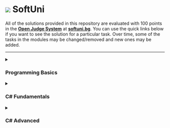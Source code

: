 # ![](https://user-images.githubusercontent.com/26198872/194121561-e4609eaa-6288-4e4a-90b9-efe4ab9c22ed.png)  SoftUni  

All of the solutions provided in this repository are evaluated with 100 points in the **[Open Judge System](https://github.com/NikolayIT/OpenJudgeSystem)** at **[softuni.bg](https://judge.softuni.org/)**. You can use the quick links below if you want to see the solution for a particular task. Over time, some of the tasks in the modules may be changed/removed and new ones may be added.

---

<details><summary><h3>Programming Basics</h3></summary>

<ul><li>
 <details><summary><h4>First Steps In Coding</h4></summary>

| № | Lab | № | Exercises |                       
| ---: | :--- | ---: | :---|                       
| `01` | [Hello SoftUni](https://github.com/momchilovv/SoftUni/blob/main/Programming%20Basics/First%20Steps%20In%20Coding%20-%20Lab/01.HelloSoftUni.cs) | `01` | [USD to BGN](https://github.com/momchilovv/SoftUni/blob/main/Programming%20Basics/First%20Steps%20In%20Coding%20-%20Exercises/01.USDtoBGN.cs) |       
| `02` | [Nums 1 to 10](https://github.com/momchilovv/SoftUni/blob/main/Programming%20Basics/First%20Steps%20In%20Coding%20-%20Lab/02.Nums1to10.cs) | `02` | [Radians to Degrees](https://github.com/momchilovv/SoftUni/blob/main/Programming%20Basics/First%20Steps%20In%20Coding%20-%20Exercises/02.RadiansToDegrees.cs) |
| `03` | [Rectangle Area](https://github.com/momchilovv/SoftUni/blob/main/Programming%20Basics/First%20Steps%20In%20Coding%20-%20Lab/03.RectangleArea.cs) | `03`| [Deposit Calculator](https://github.com/momchilovv/SoftUni/blob/main/Programming%20Basics/First%20Steps%20In%20Coding%20-%20Exercises/03.DepositCalculator.cs) |
| `04` | [Inches to Centimeters](https://github.com/momchilovv/SoftUni/blob/main/Programming%20Basics/First%20Steps%20In%20Coding%20-%20Lab/04.InchesToCentimeters.cs) | `04` | [Vacation Book List](https://github.com/momchilovv/SoftUni/blob/main/Programming%20Basics/First%20Steps%20In%20Coding%20-%20Exercises/04.VacationBookList.cs) |
| `05` | [Greeting by Name](https://github.com/momchilovv/SoftUni/blob/main/Programming%20Basics/First%20Steps%20In%20Coding%20-%20Lab/05.GreetingByName.cs) | `05`| [Supplies for School](https://github.com/momchilovv/SoftUni/blob/main/Programming%20Basics/First%20Steps%20In%20Coding%20-%20Exercises/05.SuppliesForSchool.cs) |
| `06` | [Concatenate Data](https://github.com/momchilovv/SoftUni/blob/main/Programming%20Basics/First%20Steps%20In%20Coding%20-%20Lab/06.ConcatenateData.cs) | `06`| [Repainting](https://github.com/momchilovv/SoftUni/blob/main/Programming%20Basics/First%20Steps%20In%20Coding%20-%20Exercises/06.Repainting.cs) |
| `07` | [Project Creating](https://github.com/momchilovv/SoftUni/blob/main/Programming%20Basics/First%20Steps%20In%20Coding%20-%20Lab/07.ProjectsCreating.cs) | `07`| [Food Delivery](https://github.com/momchilovv/SoftUni/blob/main/Programming%20Basics/First%20Steps%20In%20Coding%20-%20Exercises/07.FoodDelivery.cs) |
| `08` | [Pet Shop](https://github.com/momchilovv/SoftUni/blob/main/Programming%20Basics/First%20Steps%20In%20Coding%20-%20Lab/08.PetShop.cs) | `08`| [Basketball Equipment](https://github.com/momchilovv/SoftUni/blob/main/Programming%20Basics/First%20Steps%20In%20Coding%20-%20Exercises/08.BasketballEquipment.cs) |
| `09` | [Yard Greening](https://github.com/momchilovv/SoftUni/blob/main/Programming%20Basics/First%20Steps%20In%20Coding%20-%20Lab/09.YardGreening.cs) | `09` | [Fish Tank](https://github.com/momchilovv/SoftUni/blob/main/Programming%20Basics/First%20Steps%20In%20Coding%20-%20Exercises/09.FishTank.cs) |

  </details>
</li>
<li>
  <details><summary><h4>Conditional Statements</h4></summary>

| № | Lab | № | Exercises |                       
| ---: | :--- | ---: | :---|                       
| `01` | [Exellent Result](https://github.com/momchilovv/SoftUni/blob/main/Programming%20Basics/Conditional%20Statements%20-%20Lab/01.ExcellentResult.cs) | `01`| [Sum Seconds](https://github.com/momchilovv/SoftUni/blob/main/Programming%20Basics/Conditional%20Statements%20-%20Exercises/01.SumSeconds.cs) |       
| `02` | [Greater Number](https://github.com/momchilovv/SoftUni/blob/main/Programming%20Basics/Conditional%20Statements%20-%20Lab/02.GreaterNumber.cs) | `02` | [Bonus Score](https://github.com/momchilovv/SoftUni/blob/main/Programming%20Basics/Conditional%20Statements%20-%20Exercises/02.BonusScore.cs) |
| `03` | [Even or Odd](https://github.com/momchilovv/SoftUni/blob/main/Programming%20Basics/Conditional%20Statements%20-%20Lab/03.EvenOrOdd.cs) | `03`| [Time Plus 15 Minutes](https://github.com/momchilovv/SoftUni/blob/main/Programming%20Basics/Conditional%20Statements%20-%20Exercises/03.TimePlus15Minutes.cs) |
| `04` | [Password Guess](https://github.com/momchilovv/SoftUni/blob/main/Programming%20Basics/Conditional%20Statements%20-%20Lab/04.PasswordGuess.cs) | `04` | [Toy Shop](https://github.com/momchilovv/SoftUni/blob/main/Programming%20Basics/Conditional%20Statements%20-%20Exercises/04.ToyShop.cs) |
| `05` | [Numbers 100 to 200](https://github.com/momchilovv/SoftUni/blob/main/Programming%20Basics/Conditional%20Statements%20-%20Lab/05.Numbers100to200.cs) | `05`| [Godzilla vs Kong](https://github.com/momchilovv/SoftUni/blob/main/Programming%20Basics/Conditional%20Statements%20-%20Exercises/05.GodzillaVsKong.cs) |
| `06` | [Speed Info](https://github.com/momchilovv/SoftUni/blob/main/Programming%20Basics/Conditional%20Statements%20-%20Lab/06.SpeedInfo.cs) | `06`| [World Swimming Record](https://github.com/momchilovv/SoftUni/blob/main/Programming%20Basics/Conditional%20Statements%20-%20Exercises/06.WorldSwimmingRecord.cs) |
| `07` | [Area of Figures](https://github.com/momchilovv/SoftUni/blob/main/Programming%20Basics/Conditional%20Statements%20-%20Lab/07.AreaOfFigures.cs) | `07`| [Shopping](https://github.com/momchilovv/SoftUni/blob/main/Programming%20Basics/Conditional%20Statements%20-%20Exercises/07.Shopping.cs) |
| | | `08`| [Lunch Break](https://github.com/momchilovv/SoftUni/blob/main/Programming%20Basics/Conditional%20Statements%20-%20Exercises/08.LunchBreak.cs) |

  </details>
  </li>
  <li>
  <details><summary><h4>Conditional Statements Advanced</h4></summary>

| № | Lab | № | Exercises |                       
| ---: | :--- | ---: | :---|                       
| `01` | [Day Of Week](https://github.com/momchilovv/SoftUni/blob/main/Programming%20Basics/Conditional%20Statements%20Advanced%20-%20Lab/01.DayOfWeek.cs) | `01`| [Cinema](https://github.com/momchilovv/SoftUni/blob/main/Programming%20Basics/Conditional%20Statements%20Advanced%20-%20Exercises/01.Cinema.cs) |       
| `02` | [Weekend Or Working Day](https://github.com/momchilovv/SoftUni/blob/main/Programming%20Basics/Conditional%20Statements%20Advanced%20-%20Lab/02.WeekendOrWorkingDay.cs) | `02` | [Summer Outfit](https://github.com/momchilovv/SoftUni/blob/main/Programming%20Basics/Conditional%20Statements%20Advanced%20-%20Exercises/02.SummerOutfit.cs) |
| `03` | [Animal Type](https://github.com/momchilovv/SoftUni/blob/main/Programming%20Basics/Conditional%20Statements%20Advanced%20-%20Lab/03.AnimalType.cs) | `03`| [New Home](https://github.com/momchilovv/SoftUni/blob/main/Programming%20Basics/Conditional%20Statements%20Advanced%20-%20Exercises/03.NewHome.cs) |
| `04` | [Personal Title](https://github.com/momchilovv/SoftUni/blob/main/Programming%20Basics/Conditional%20Statements%20Advanced%20-%20Lab/04.PersonalTitle.cs) | `04` | [Fishing Boat](https://github.com/momchilovv/SoftUni/blob/main/Programming%20Basics/Conditional%20Statements%20Advanced%20-%20Exercises/04.FishingBoat.cs) |
| `05` | [Small Shop](https://github.com/momchilovv/SoftUni/blob/main/Programming%20Basics/Conditional%20Statements%20Advanced%20-%20Lab/05.SmallShop.cs) | `05`| [Journey](https://github.com/momchilovv/SoftUni/blob/main/Programming%20Basics/Conditional%20Statements%20Advanced%20-%20Exercises/05.Journey.cs) |
| `06` | [Number In Range](https://github.com/momchilovv/SoftUni/blob/main/Programming%20Basics/Conditional%20Statements%20Advanced%20-%20Lab/06.NumberInRange.cs) | `06`| [Operations Between Numbers](https://github.com/momchilovv/SoftUni/blob/main/Programming%20Basics/Conditional%20Statements%20Advanced%20-%20Exercises/06.OperationsBetweenNumbers.cs) |
| `07` | [Working Hours](https://github.com/momchilovv/SoftUni/blob/main/Programming%20Basics/Conditional%20Statements%20Advanced%20-%20Lab/07.WorkingHours.cs) | `07`| [Hotel Room](https://github.com/momchilovv/SoftUni/blob/main/Programming%20Basics/Conditional%20Statements%20Advanced%20-%20Exercises/07.HotelRoom.cs) |
| `08` | [Cinema Ticket](https://github.com/momchilovv/SoftUni/blob/main/Programming%20Basics/Conditional%20Statements%20Advanced%20-%20Lab/08.CinemaTicket.cs) | `08` | [On Time For The Exam](https://github.com/momchilovv/SoftUni/blob/main/Programming%20Basics/Conditional%20Statements%20Advanced%20-%20Exercises/08.OnTimeForTheExam.cs) |
| `09` | [Fruit Or Vegetable](https://github.com/momchilovv/SoftUni/blob/main/Programming%20Basics/Conditional%20Statements%20Advanced%20-%20Lab/09.FruitOrVegetable.cs) | `09` | [Ski Trip](https://github.com/momchilovv/SoftUni/blob/main/Programming%20Basics/Conditional%20Statements%20Advanced%20-%20Exercises/09.SkiTrip.cs) |
| `10` | [Invalid Number](https://github.com/momchilovv/SoftUni/blob/main/Programming%20Basics/Conditional%20Statements%20Advanced%20-%20Lab/10.InvalidNumber.cs) | | |
| `11` | [Fruit Shop](https://github.com/momchilovv/SoftUni/blob/main/Programming%20Basics/Conditional%20Statements%20Advanced%20-%20Lab/11.FruitShop.cs) | |  |
| `12` | [Trade Commission](https://github.com/momchilovv/SoftUni/blob/main/Programming%20Basics/Conditional%20Statements%20Advanced%20-%20Lab/12.TradeCommission.cs) |  |  |
  </details>
 </li>
 <li>
  <details><summary><h4>For Loops</h4></summary>

| № | Lab | № | Exercises |                       
| ---: | :--- | ---: | :---|                       
| `01` | [Numbers From 1 to 100](https://github.com/momchilovv/SoftUni/blob/main/Programming%20Basics/For%20Loop%20-%20Lab/01.NumbersFrom1To100.cs) | `01`| [Numbers Ending With 7](https://github.com/momchilovv/SoftUni/blob/main/Programming%20Basics/For%20Loop%20-%20Exercises/01.NumbersEndingWith7.cs) |       
| `02` | [Numbers From N to 1](https://github.com/momchilovv/SoftUni/blob/main/Programming%20Basics/For%20Loop%20-%20Lab/02.NumbersFromNTo1.cs) | `02` | [Half Sum Element](https://github.com/momchilovv/SoftUni/blob/main/Programming%20Basics/For%20Loop%20-%20Exercises/02.HalfSumElement.cs) |
| `03` | [Numbers From 1 to N Through 3](https://github.com/momchilovv/SoftUni/blob/main/Programming%20Basics/For%20Loop%20-%20Lab/03.NumbersFrom1ToNThrough3.cs) | `03`| [Histogram](https://github.com/momchilovv/SoftUni/blob/main/Programming%20Basics/For%20Loop%20-%20Exercises/03.Histogram.cs) |
| `04` | [Even Power Of 2](https://github.com/momchilovv/SoftUni/blob/main/Programming%20Basics/For%20Loop%20-%20Lab/04.EvenPowerOf2.cs) | `04` | [Clever Lily](https://github.com/momchilovv/SoftUni/blob/main/Programming%20Basics/For%20Loop%20-%20Exercises/04.CleverLily.cs) |
| `05` | [Character Sequence](https://github.com/momchilovv/SoftUni/blob/main/Programming%20Basics/For%20Loop%20-%20Lab/05.CharacterSequence.cs) | `05`| [Salary](https://github.com/momchilovv/SoftUni/blob/main/Programming%20Basics/For%20Loop%20-%20Exercises/05.Salary.cs) |
| `06` | [Vowels Sum](https://github.com/momchilovv/SoftUni/blob/main/Programming%20Basics/For%20Loop%20-%20Lab/06.VowelsSum.cs) | `06`| [Oscars](https://github.com/momchilovv/SoftUni/blob/main/Programming%20Basics/For%20Loop%20-%20Exercises/06.Oscars.cs) |
| `07` | [Sum Numbers](https://github.com/momchilovv/SoftUni/blob/main/Programming%20Basics/For%20Loop%20-%20Lab/07.SumNumbers.cs) | `07`| [Trekking Mania](https://github.com/momchilovv/SoftUni/blob/main/Programming%20Basics/For%20Loop%20-%20Exercises/07.TrekkingMania.cs) |
| `08` | [Number Sequence](https://github.com/momchilovv/SoftUni/blob/main/Programming%20Basics/For%20Loop%20-%20Lab/08.NumberSequence.cs) | `08` | [Tennis Ranklist](https://github.com/momchilovv/SoftUni/blob/main/Programming%20Basics/For%20Loop%20-%20Exercises/08.TennisRanklist.cs) |
| `09` | [Left And Right Sum](https://github.com/momchilovv/SoftUni/blob/main/Programming%20Basics/For%20Loop%20-%20Lab/09.LeftAndRightSum.cs) |  |  |
| `10` | [Odd Even Sum](https://github.com/momchilovv/SoftUni/blob/main/Programming%20Basics/For%20Loop%20-%20Lab/10.OddEvenSum.cs) | | |

  </details>
  </li>
  <li>
  <details><summary><h4>While Loops</h4></summary>

| № | Lab | № | Exercises |                       
| ---: | :--- | ---: | :---|                       
| `01` | [Read Text](https://github.com/momchilovv/SoftUni/blob/main/Programming%20Basics/While%20Loop%20-%20Lab/01.ReadText.cs) | `01`| [Old Books](https://github.com/momchilovv/SoftUni/blob/main/Programming%20Basics/While%20Loop%20-%20Exercises/01.OldBooks.cs) |       
| `02` | [Password](https://github.com/momchilovv/SoftUni/blob/main/Programming%20Basics/While%20Loop%20-%20Lab/02.Password.cs) | `02` | [Exam Preparation](https://github.com/momchilovv/SoftUni/blob/main/Programming%20Basics/While%20Loop%20-%20Exercises/02.ExamPreparation.cs) |
| `03` | [Sum Numbers](https://github.com/momchilovv/SoftUni/blob/main/Programming%20Basics/While%20Loop%20-%20Lab/03.SumNumbers.cs) | `03`| [Vacation](https://github.com/momchilovv/SoftUni/blob/main/Programming%20Basics/While%20Loop%20-%20Exercises/03.Vacation.cs) |
| `04` | [Sequence 2k Plus 1](https://github.com/momchilovv/SoftUni/blob/main/Programming%20Basics/While%20Loop%20-%20Lab/04.Sequence2kPlus1.cs) | `04` | [Walking](https://github.com/momchilovv/SoftUni/blob/main/Programming%20Basics/While%20Loop%20-%20Exercises/04.Walking.cs) |
| `05` | [Account Balance](https://github.com/momchilovv/SoftUni/blob/main/Programming%20Basics/While%20Loop%20-%20Lab/05.AccountBalance.cs) | `05`| [Coins](https://github.com/momchilovv/SoftUni/blob/main/Programming%20Basics/While%20Loop%20-%20Exercises/05.Coins.cs) |
| `06` | [Max Number](https://github.com/momchilovv/SoftUni/blob/main/Programming%20Basics/While%20Loop%20-%20Lab/06.MaxNumber.cs) | `06`| [Cake](https://github.com/momchilovv/SoftUni/blob/main/Programming%20Basics/While%20Loop%20-%20Exercises/06.Cake.cs) |
| `07` | [Min Number](https://github.com/momchilovv/SoftUni/blob/main/Programming%20Basics/While%20Loop%20-%20Lab/07.MinNumber.cs) | `07`| [Moving](https://github.com/momchilovv/SoftUni/blob/main/Programming%20Basics/While%20Loop%20-%20Exercises/07.Moving.cs) |
| `08` | [Graduation](https://github.com/momchilovv/SoftUni/blob/main/Programming%20Basics/While%20Loop%20-%20Lab/08.Graduation.cs) |  |  |
  </details>
</li>
<li>
  <details><summary><h4>Nested Loops</h4></summary>
  
| № | Lab | № | Exercises |                       
| ---: | :--- | ---: | :---|                       
| `01` | [Clocks](https://github.com/momchilovv/SoftUni/blob/main/Programming%20Basics/Nested%20Loops%20-%20Lab/01.Clock.cs) | `01`| [Number Pyramid](https://github.com/momchilovv/SoftUni/blob/main/Programming%20Basics/Nested%20Loops%20-%20Exercises/01.NumberPyramid.cs) |       
| `02` | [Multiplication Table](https://github.com/momchilovv/SoftUni/blob/main/Programming%20Basics/Nested%20Loops%20-%20Lab/02.MultiplicationTable.cs) | `02` | [Equal Sums Even Odd Position](https://github.com/momchilovv/SoftUni/blob/main/Programming%20Basics/Nested%20Loops%20-%20Exercises/02.EqualSumsEvenOddPosition.cs) |
| `03` | [Combinations](https://github.com/momchilovv/SoftUni/blob/main/Programming%20Basics/Nested%20Loops%20-%20Lab/03.Combinations.cs) | `03`| [Sum Prime Non Prime](https://github.com/momchilovv/SoftUni/blob/main/Programming%20Basics/Nested%20Loops%20-%20Exercises/03.SumPrimeNonPrime.cs) |
| `04` | [Sum Of Two Numbers](https://github.com/momchilovv/SoftUni/blob/main/Programming%20Basics/Nested%20Loops%20-%20Lab/04.SumOfTwoNumbers.cs) | `04` | [Train The Trainers](https://github.com/momchilovv/SoftUni/blob/main/Programming%20Basics/Nested%20Loops%20-%20Exercises/04.TrainTheTrainers.cs) |
| `05` | [Travelling](https://github.com/momchilovv/SoftUni/blob/main/Programming%20Basics/Nested%20Loops%20-%20Lab/05.Travelling.cs) | `05`| [Special Numbers](https://github.com/momchilovv/SoftUni/blob/main/Programming%20Basics/Nested%20Loops%20-%20Exercises/05.SpecialNumbers.cs) |
| `06` | [Building](https://github.com/momchilovv/SoftUni/blob/main/Programming%20Basics/Nested%20Loops%20-%20Lab/06.Building.cs) | `06`| [Cinema Tickets](https://github.com/momchilovv/SoftUni/blob/main/Programming%20Basics/Nested%20Loops%20-%20Exercises/06.CinemaTickets.cs) |
  </details>
  </li>
  
  <li>
  <details><summary><h4>Certificate</h4></summary>
 
 <p align="center" dir="auto">
  <a target="_blank" rel="noopener noreferrer nofollow" href="https://user-images.githubusercontent.com/26198872/193081729-0878960b-03f1-480e-940f-ef278b989abb.jpeg"><img src="https://user-images.githubusercontent.com/26198872/193081729-0878960b-03f1-480e-940f-ef278b989abb.jpeg" style="max-width: 50%;"></a>

 </p>
  </details>
  </li>
  </ul>
</details>

<details><summary><h3>C# Fundamentals</h3></summary>
<ul><li>
<details><summary><h4>Basic Syntax, Conditional Statements and Loops</h4></summary>

| № | Lab | № | Exercises | № | More Exercises |                     
| ---: | :--- | ---: | :---| ---:| :---|                      
| `01` | [Student Information](https://github.com/momchilovv/SoftUni/blob/main/C%23%20Fundamentals/Basic%20Syntax%2C%20Conditional%20Statements%20and%20Loops%20-%20Lab/01.StudentInformation.cs) | `01`| [Ages](https://github.com/momchilovv/SoftUni/blob/main/C%23%20Fundamentals/Basic%20Syntax%2C%20Conditional%20Statements%20and%20Loops%20-%20Exercises/01.Ages.cs) |  `01` | [Sort Numbers](https://github.com/momchilovv/SoftUni/blob/main/C%23%20Fundamentals/Basic%20Syntax%2C%20Conditional%20Statements%20and%20Loops%20-%20More%20Exercises/01.SortNumbers.cs) |    
| `02` | [Passed](https://github.com/momchilovv/SoftUni/blob/main/C%23%20Fundamentals/Basic%20Syntax%2C%20Conditional%20Statements%20and%20Loops%20-%20Lab/02.Passed.cs) | `02` | [Division](https://github.com/momchilovv/SoftUni/blob/main/C%23%20Fundamentals/Basic%20Syntax%2C%20Conditional%20Statements%20and%20Loops%20-%20Exercises/02.Division.cs) |  `02` | [English Name Of The Last Digit](https://github.com/momchilovv/SoftUni/blob/main/C%23%20Fundamentals/Basic%20Syntax%2C%20Conditional%20Statements%20and%20Loops%20-%20More%20Exercises/02.EnglishNameOfTheLastDigit.cs) |
| `03` | [Passed Or Failed](https://github.com/momchilovv/SoftUni/blob/main/C%23%20Fundamentals/Basic%20Syntax%2C%20Conditional%20Statements%20and%20Loops%20-%20Lab/03.PassedOrFailed.cs) | `03`| [Vacation](https://github.com/momchilovv/SoftUni/blob/main/C%23%20Fundamentals/Basic%20Syntax%2C%20Conditional%20Statements%20and%20Loops%20-%20Exercises/03.Vacation.cs) |   `03` | [Gaming Store](https://github.com/momchilovv/SoftUni/blob/main/C%23%20Fundamentals/Basic%20Syntax%2C%20Conditional%20Statements%20and%20Loops%20-%20More%20Exercises/03.GamingStore.cs) |
| `04` | [Back In 30 Minutes](https://github.com/momchilovv/SoftUni/blob/main/C%23%20Fundamentals/Basic%20Syntax%2C%20Conditional%20Statements%20and%20Loops%20-%20Lab/04.BackIn30Minutes.cs) | `04` | [Print And Sum](https://github.com/momchilovv/SoftUni/blob/main/C%23%20Fundamentals/Basic%20Syntax%2C%20Conditional%20Statements%20and%20Loops%20-%20Exercises/04.PrintAndSum.cs) |  `04` | [Reverse String](https://github.com/momchilovv/SoftUni/blob/main/C%23%20Fundamentals/Basic%20Syntax%2C%20Conditional%20Statements%20and%20Loops%20-%20More%20Exercises/04.ReverseString.cs) |
| `05` | [Month Printer](https://github.com/momchilovv/SoftUni/blob/main/C%23%20Fundamentals/Basic%20Syntax%2C%20Conditional%20Statements%20and%20Loops%20-%20Lab/05.MonthPrinter.cs) | `05`| [Login](https://github.com/momchilovv/SoftUni/blob/main/C%23%20Fundamentals/Basic%20Syntax%2C%20Conditional%20Statements%20and%20Loops%20-%20Exercises/05.Login.cs) |  `05` | [Messages](https://github.com/momchilovv/SoftUni/blob/main/C%23%20Fundamentals/Basic%20Syntax%2C%20Conditional%20Statements%20and%20Loops%20-%20More%20Exercises/05.Messages.cs) |
| `06` | [Foreign Language](https://github.com/momchilovv/SoftUni/blob/main/C%23%20Fundamentals/Basic%20Syntax%2C%20Conditional%20Statements%20and%20Loops%20-%20Lab/06.ForeignLanguages.cs) | `06`| [Strong Number](https://github.com/momchilovv/SoftUni/blob/main/C%23%20Fundamentals/Basic%20Syntax%2C%20Conditional%20Statements%20and%20Loops%20-%20Exercises/06.StrongNumber.cs) |   |  |
| `07` | [Theatre Promotions](https://github.com/momchilovv/SoftUni/blob/main/C%23%20Fundamentals/Basic%20Syntax%2C%20Conditional%20Statements%20and%20Loops%20-%20Lab/07.TheatrePromotions.cs) | `07`| [Vending Machine](https://github.com/momchilovv/SoftUni/blob/main/C%23%20Fundamentals/Basic%20Syntax%2C%20Conditional%20Statements%20and%20Loops%20-%20Exercises/07.VendingMachine.cs) |    |  |
| `08` | [Divisible By 3](https://github.com/momchilovv/SoftUni/blob/main/C%23%20Fundamentals/Basic%20Syntax%2C%20Conditional%20Statements%20and%20Loops%20-%20Lab/08.DivisibleBy3.cs) | `08` | [Triangle Of Numbers](https://github.com/momchilovv/SoftUni/blob/main/C%23%20Fundamentals/Basic%20Syntax%2C%20Conditional%20Statements%20and%20Loops%20-%20Exercises/08.TriangleOfNumbers.cs) |  |  |
| `09` | [Sum Of Odd Numbers](https://github.com/momchilovv/SoftUni/blob/main/C%23%20Fundamentals/Basic%20Syntax%2C%20Conditional%20Statements%20and%20Loops%20-%20Lab/09.SumOfOddNumbers.cs) | `09` | [Padawan Equipment](https://github.com/momchilovv/SoftUni/blob/main/C%23%20Fundamentals/Basic%20Syntax%2C%20Conditional%20Statements%20and%20Loops%20-%20Exercises/09.PadawanEquipment.cs)  |  | |
| `10` | [Multiplication Table](https://github.com/momchilovv/SoftUni/blob/main/C%23%20Fundamentals/Basic%20Syntax%2C%20Conditional%20Statements%20and%20Loops%20-%20Lab/10.MultiplicationTable.cs) | `10` | [Rage Expenses](https://github.com/momchilovv/SoftUni/blob/main/C%23%20Fundamentals/Basic%20Syntax%2C%20Conditional%20Statements%20and%20Loops%20-%20Exercises/10.RageExpenses.cs) | |  |
| `11` | [Multiplication Table 2.0](https://github.com/momchilovv/SoftUni/blob/main/C%23%20Fundamentals/Basic%20Syntax%2C%20Conditional%20Statements%20and%20Loops%20-%20Lab/11.MultiplicationTable2.0.cs) | `11` | [Orders](https://github.com/momchilovv/SoftUni/blob/main/C%23%20Fundamentals/Basic%20Syntax%2C%20Conditional%20Statements%20and%20Loops%20-%20Exercises/11.Orders.cs) |   |  |
| `12` | [Even Number](https://github.com/momchilovv/SoftUni/blob/main/C%23%20Fundamentals/Basic%20Syntax%2C%20Conditional%20Statements%20and%20Loops%20-%20Lab/12.EvenNumber.cs) |  |  |         |  |  |
| `13` | [Holiday Between Two Dates](https://github.com/momchilovv/SoftUni/blob/main/C%23%20Fundamentals/Basic%20Syntax%2C%20Conditional%20Statements%20and%20Loops%20-%20Lab/13.HolidayBetweenTwoDates.cs) |  |  |         |  |  |

</details>
</li>

</ul>

<ul><li>
<details><summary><h4>Data Types and Variables</h4></summary>

| № | Lab | № | Exercises | № | More Exercises |                     
| ---: | :--- | ---: | :---| ---:| :---|                      
| `01` | [Convert Meters to Kilometers](https://github.com/momchilovv/SoftUni/blob/main/C%23%20Fundamentals/Data%20Types%20and%20Variables%20-%20Lab/01.ConvertMetersToKilometers.cs) | `01`| [Integer Operations](https://github.com/momchilovv/SoftUni/blob/main/C%23%20Fundamentals/Data%20Types%20and%20Variables%20-%20Exercises/01.IntegerOperations.cs) |  `01` | [Data Type Finder](https://github.com/momchilovv/SoftUni/blob/main/C%23%20Fundamentals/Data%20Types%20and%20Variables%20-%20More%20Exercises/01.DataTypeFinder.cs) |    
| `02` | [Pounds to Dollars](https://github.com/momchilovv/SoftUni/blob/main/C%23%20Fundamentals/Data%20Types%20and%20Variables%20-%20Lab/02.PoundsToDollars.cs) | `02` | [Sum Digits](https://github.com/momchilovv/SoftUni/blob/main/C%23%20Fundamentals/Data%20Types%20and%20Variables%20-%20Exercises/02.SumDigits.cs) |  `02` | [From Left to The Right](https://github.com/momchilovv/SoftUni/blob/main/C%23%20Fundamentals/Data%20Types%20and%20Variables%20-%20More%20Exercises/02.FromLeftToTheRight.cs) |
| `03` | [Exact Sum of Real Numbers](https://github.com/momchilovv/SoftUni/blob/main/C%23%20Fundamentals/Data%20Types%20and%20Variables%20-%20Lab/03.ExactSumOfRealNumber.cs) | `03`| [Elevator](https://github.com/momchilovv/SoftUni/blob/main/C%23%20Fundamentals/Data%20Types%20and%20Variables%20-%20Exercises/03.Elevator.cs) |   `03` | [Floating Equality](https://github.com/momchilovv/SoftUni/blob/main/C%23%20Fundamentals/Data%20Types%20and%20Variables%20-%20More%20Exercises/03.FloatingEquality.cs) |
| `04` | [Centuries to Minutes](https://github.com/momchilovv/SoftUni/blob/main/C%23%20Fundamentals/Data%20Types%20and%20Variables%20-%20Lab/04.CenturiesToMinutes.cs) | `04` | [Sum of Chars](https://github.com/momchilovv/SoftUni/blob/main/C%23%20Fundamentals/Data%20Types%20and%20Variables%20-%20Exercises/04.SumOfChars.cs) |  `04` | [Refactoring: Prime Checker](https://github.com/momchilovv/SoftUni/blob/main/C%23%20Fundamentals/Data%20Types%20and%20Variables%20-%20More%20Exercises/04.RefactorPrimeChecker.cs) |
| `05` | [Special Numbers](https://github.com/momchilovv/SoftUni/blob/main/C%23%20Fundamentals/Data%20Types%20and%20Variables%20-%20Lab/05.SpecialNumbers.cs) | `05`| [Print Parf of ASCII Table](https://github.com/momchilovv/SoftUni/blob/main/C%23%20Fundamentals/Data%20Types%20and%20Variables%20-%20Exercises/05.PrintPartOfASCIITable.cs) |  `05` | [Decrypting Message](https://github.com/momchilovv/SoftUni/blob/main/C%23%20Fundamentals/Data%20Types%20and%20Variables%20-%20More%20Exercises/05.DecryptingMessages.cs) |
| `06` | [Reversed Chars](https://github.com/momchilovv/SoftUni/blob/main/C%23%20Fundamentals/Data%20Types%20and%20Variables%20-%20Lab/06.ReversedChars.cs) | `06`| [Triples of Latin Letters](https://github.com/momchilovv/SoftUni/blob/main/C%23%20Fundamentals/Data%20Types%20and%20Variables%20-%20Exercises/06.TriplesOfLatinLetters.cs) | `06`  | [Balanced Brackets](https://github.com/momchilovv/SoftUni/blob/main/C%23%20Fundamentals/Data%20Types%20and%20Variables%20-%20More%20Exercises/06.BalancedBrackets.cs)  |
| `07` | [Concat Names](https://github.com/momchilovv/SoftUni/blob/main/C%23%20Fundamentals/Data%20Types%20and%20Variables%20-%20Lab/07.ConcatNames.cs) | `07`| [Water Overflow](https://github.com/momchilovv/SoftUni/blob/main/C%23%20Fundamentals/Data%20Types%20and%20Variables%20-%20Exercises/07.WaterOverflow.cs) |    |  |
| `08` | [Town Info](https://github.com/momchilovv/SoftUni/blob/main/C%23%20Fundamentals/Data%20Types%20and%20Variables%20-%20Lab/08.TownInfo.cs) | `08` | [Beer Kegs](https://github.com/momchilovv/SoftUni/blob/main/C%23%20Fundamentals/Data%20Types%20and%20Variables%20-%20Exercises/08.BeerKegs.cs) |  |  |
| `09` | [Chars to String](https://github.com/momchilovv/SoftUni/blob/main/C%23%20Fundamentals/Data%20Types%20and%20Variables%20-%20Lab/09.CharsToString.cs) | `09` | [Spice Must Flow](https://github.com/momchilovv/SoftUni/blob/main/C%23%20Fundamentals/Data%20Types%20and%20Variables%20-%20Exercises/09.SpiceMustFlow.cs)  |  | |
| `10` | [Lower or Upper](https://github.com/momchilovv/SoftUni/blob/main/C%23%20Fundamentals/Data%20Types%20and%20Variables%20-%20Lab/10.LowerOrUpper.cs) | `10` | [Poke Mon](https://github.com/momchilovv/SoftUni/blob/main/C%23%20Fundamentals/Data%20Types%20and%20Variables%20-%20Exercises/10.Pokemon.cs) | |  |
| `11` | [Refactor Volume of Pyramid](https://github.com/momchilovv/SoftUni/blob/main/C%23%20Fundamentals/Data%20Types%20and%20Variables%20-%20Lab/11.RefactorVolumeOfPyramid.cs) | `11` | [Snowballs](https://github.com/momchilovv/SoftUni/blob/main/C%23%20Fundamentals/Data%20Types%20and%20Variables%20-%20Exercises/11.Snowballs.cs) |   |  |
| `12` | [Refactor Special Numbers](https://github.com/momchilovv/SoftUni/blob/main/C%23%20Fundamentals/Data%20Types%20and%20Variables%20-%20Lab/12.RefactorSpecialNumbers.cs) |  |  |         |  |  |



</details>
</li>
</ul>

<ul><li>
<details><summary><h4>Arrays</h4></summary>

| № | Lab | № | Exercises | № | More Exercises |                     
| ---: | :--- | ---: | :---| ---:| :---|                      
| `01` | [Day of Week](https://github.com/momchilovv/SoftUni/blob/main/C%23%20Fundamentals/Arrays%20-%20Lab/01.DaysOfWeek.cs) | `01`| [Train](https://github.com/momchilovv/SoftUni/blob/main/C%23%20Fundamentals/Arrays%20-%20Exercises/01.Train.cs) |  `01` | [Encrypt, Sort and Print Array](https://github.com/momchilovv/SoftUni/blob/main/C%23%20Fundamentals/Arrays%20-%20More%20Exercises/01.EncryptSortAndPrintArray.cs) |    
| `02` | [Print Numbers in Reverse Order](https://github.com/momchilovv/SoftUni/blob/main/C%23%20Fundamentals/Arrays%20-%20Lab/02.PrintNumbersInReverseOrder.cs) | `02` | [Common Elements](https://github.com/momchilovv/SoftUni/blob/main/C%23%20Fundamentals/Arrays%20-%20Exercises/02.CommonElements.cs) |  `02` | [Pascal Triangle](https://github.com/momchilovv/SoftUni/blob/main/C%23%20Fundamentals/Arrays%20-%20More%20Exercises/02.PascalTriangle.cs) |
| `03` | [Rounding Numbers](https://github.com/momchilovv/SoftUni/blob/main/C%23%20Fundamentals/Arrays%20-%20Lab/03.RoundingNumbers.cs) | `03`| [Zig-Zag Arrays](https://github.com/momchilovv/SoftUni/blob/main/C%23%20Fundamentals/Arrays%20-%20Exercises/03.Zig-ZagArrays.cs) |   `03` | [Recursive Fibonacci](https://github.com/momchilovv/SoftUni/blob/main/C%23%20Fundamentals/Arrays%20-%20More%20Exercises/03.RecursiveFibonacci.cs) |
| `04` | [Reverse Array of String](https://github.com/momchilovv/SoftUni/blob/main/C%23%20Fundamentals/Arrays%20-%20Lab/04.ReverseArrayOfStrings.cs) | `04` | [Array Rotation](https://github.com/momchilovv/SoftUni/blob/main/C%23%20Fundamentals/Arrays%20-%20Exercises/04.ArrayRotation.cs) |  `04` | [Fold and Sum](https://github.com/momchilovv/SoftUni/blob/main/C%23%20Fundamentals/Arrays%20-%20More%20Exercises/04.FoldAndSum.cs) |
| `05` | [Sum Even Numbers](https://github.com/momchilovv/SoftUni/blob/main/C%23%20Fundamentals/Arrays%20-%20Lab/05.SumEvenNumbers.cs) | `05`| [Top Integers](https://github.com/momchilovv/SoftUni/blob/main/C%23%20Fundamentals/Arrays%20-%20Exercises/05.TopIntegers.cs) |  `05` | [Longest Increasing Subsequence](https://github.com/momchilovv/SoftUni/blob/main/C%23%20Fundamentals/Arrays%20-%20More%20Exercises/05.LongestIncreasingSubsequence.cs) |
| `06` | [Even and Odd Subtraction](https://github.com/momchilovv/SoftUni/blob/main/C%23%20Fundamentals/Arrays%20-%20Lab/06.EvenAndOddSubtraction.cs) | `06`| [Equal Sum](https://github.com/momchilovv/SoftUni/blob/main/C%23%20Fundamentals/Arrays%20-%20Exercises/06.EqualSums.cs) |   |  |
| `07` | [Equal Arrays](https://github.com/momchilovv/SoftUni/blob/main/C%23%20Fundamentals/Arrays%20-%20Lab/07.EqualArrays.cs) | `07`| [Max Sequence of Equal Elements](https://github.com/momchilovv/SoftUni/blob/main/C%23%20Fundamentals/Arrays%20-%20Exercises/07.MaxSequenceOfEqualElements.cs) |    |  |
| `08` | [Condense Array to Number](https://github.com/momchilovv/SoftUni/blob/main/C%23%20Fundamentals/Arrays%20-%20Lab/08.CondenseArrayToNumber.cs) | `08` | [Magic Sum](https://github.com/momchilovv/SoftUni/blob/main/C%23%20Fundamentals/Arrays%20-%20Exercises/08.MagicSum.cs) |  |  |
|  |  | `09` | [Kamino Factory](https://github.com/momchilovv/SoftUni/blob/main/C%23%20Fundamentals/Arrays%20-%20Exercises/09.KaminoFactory.cs)  |  | |
|  |  | `10` | [Lady Bugs](https://github.com/momchilovv/SoftUni/blob/main/C%23%20Fundamentals/Arrays%20-%20Exercises/10.LadyBugs.cs) | |  |

</details>
</li>
</ul>
<ul><li>
<details><summary><h4>Methods</h4></summary>

| № | Lab | № | Exercises | № | More Exercises |                     
| ---: | :--- | ---: | :---| ---:| :---|                      
| `01` | [Sign of Integer Numbers](https://github.com/momchilovv/SoftUni/blob/main/C%23%20Fundamentals/Methods%20-%20Lab/01.SignOfIntegerNumbers.cs) | `01`| [Smallest of Three Numbers](https://github.com/momchilovv/SoftUni/blob/main/C%23%20Fundamentals/Methods%20-%20Exercises/01.SmallestOfThreeNumbers.cs) |  `01` | [Data Types](https://github.com/momchilovv/SoftUni/blob/main/C%23%20Fundamentals/Methods%20-%20More%20Exercises/01.DataTypes.cs) |    
| `02` | [Grades](https://github.com/momchilovv/SoftUni/blob/main/C%23%20Fundamentals/Methods%20-%20Lab/02.Grades.cs) | `02` | [Vowels Count](https://github.com/momchilovv/SoftUni/blob/main/C%23%20Fundamentals/Methods%20-%20Exercises/02.VowelsCount.cs) |  `02` | [Center Point](https://github.com/momchilovv/SoftUni/blob/main/C%23%20Fundamentals/Methods%20-%20More%20Exercises/02.CenterPoint.cs) |
| `03` | [Calculations](https://github.com/momchilovv/SoftUni/blob/main/C%23%20Fundamentals/Methods%20-%20Lab/03.Calculations.cs) | `03`| [Characters in Range](https://github.com/momchilovv/SoftUni/blob/main/C%23%20Fundamentals/Methods%20-%20Exercises/03.CharactersInRange.cs) |   `03` | [Longer Line](https://github.com/momchilovv/SoftUni/blob/main/C%23%20Fundamentals/Methods%20-%20More%20Exercises/03.LongerLine.cs) |
| `04` | [Printing Triangle](https://github.com/momchilovv/SoftUni/blob/main/C%23%20Fundamentals/Methods%20-%20Lab/04.PrintTriangle.cs) | `04` | [Password Validator](https://github.com/momchilovv/SoftUni/blob/main/C%23%20Fundamentals/Methods%20-%20Exercises/04.PasswordValidator.cs) |  `04` | [Tribonacci Sequence](https://github.com/momchilovv/SoftUni/blob/main/C%23%20Fundamentals/Methods%20-%20More%20Exercises/04.TribonacciSequence.cs) |
| `05` | [Orders](https://github.com/momchilovv/SoftUni/blob/main/C%23%20Fundamentals/Methods%20-%20Lab/05.Orders.cs) | `05`| [Add and Subtract](https://github.com/momchilovv/SoftUni/blob/main/C%23%20Fundamentals/Methods%20-%20Exercises/05.AddAndSubtract.cs) |  `05` | [Multiplication Sign](https://github.com/momchilovv/SoftUni/blob/main/C%23%20Fundamentals/Methods%20-%20More%20Exercises/05.MultiplicationSign.cs) |
| `06` | [Calculate Rectangle Area](https://github.com/momchilovv/SoftUni/blob/main/C%23%20Fundamentals/Methods%20-%20Lab/06.CalculateRectangleArea.cs) | `06`| [Middle Characters](https://github.com/momchilovv/SoftUni/blob/main/C%23%20Fundamentals/Methods%20-%20Exercises/06.MiddleCharacters.cs) |   |  |
| `07` | [Repeat String](https://github.com/momchilovv/SoftUni/blob/main/C%23%20Fundamentals/Methods%20-%20Lab/07.RepeatString.cs) | `07`| [NxN Matrix](https://github.com/momchilovv/SoftUni/blob/main/C%23%20Fundamentals/Methods%20-%20Exercises/07.NxNMatrix.cs) |    |  |
| `08` | [Math Power](https://github.com/momchilovv/SoftUni/blob/main/C%23%20Fundamentals/Methods%20-%20Lab/08.MathPower.cs) | `08` | [Factorial Division](https://github.com/momchilovv/SoftUni/blob/main/C%23%20Fundamentals/Methods%20-%20Exercises/08.FactorialDivision.cs) |  |  |
| `09` | [Greater of Two Values](https://github.com/momchilovv/SoftUni/blob/main/C%23%20Fundamentals/Methods%20-%20Lab/09.GreaterOfTwoValues.cs) | `09` | [Palindrome Integers](https://github.com/momchilovv/SoftUni/blob/main/C%23%20Fundamentals/Methods%20-%20Exercises/09.PalindromeIntegers.cs)  |  | |
| `10` | [Multiply Evens by Odds](https://github.com/momchilovv/SoftUni/blob/main/C%23%20Fundamentals/Methods%20-%20Lab/10.MultiplyEvensByOdds.cs) | `10` | [Top Number](https://github.com/momchilovv/SoftUni/blob/main/C%23%20Fundamentals/Methods%20-%20Exercises/10.TopNumber.cs) | |  |
| `11` | [Math operations](https://github.com/momchilovv/SoftUni/blob/main/C%23%20Fundamentals/Methods%20-%20Lab/11.MathOperations.cs) | `11` | [Array Manipulator](https://github.com/momchilovv/SoftUni/blob/main/C%23%20Fundamentals/Methods%20-%20Exercises/11.ArrayManipulator.cs) |   |  |


</details>
</li>
</ul>

<ul><li>
<details><summary><h4>Lists</h4></summary>

| № | Lab | № | Exercises | № | More Exercises |                     
| ---: | :--- | ---: | :---| ---:| :---|                      
| `01` | [Sum Adjacent Equal Numbers](https://github.com/momchilovv/SoftUni/blob/main/C%23%20Fundamentals/Lists%20-%20Lab/01.SumAdjacentEqualNumbers.cs) | `01`| [Train](https://github.com/momchilovv/SoftUni/blob/main/C%23%20Fundamentals/Lists%20-%20Exercises/01.Train.cs) |  `01` | [Messaging](https://github.com/momchilovv/SoftUni/blob/main/C%23%20Fundamentals/Lists%20-%20More%20Exercises/01.Messaging.cs) |    
| `02` | [Gauss' Trick](https://github.com/momchilovv/SoftUni/blob/main/C%23%20Fundamentals/Lists%20-%20Lab/02.GaussTrick.cs) | `02` | [Change List](https://github.com/momchilovv/SoftUni/blob/main/C%23%20Fundamentals/Lists%20-%20Exercises/02.ChangeList.cs) |  `02` | [Car Race](https://github.com/momchilovv/SoftUni/blob/main/C%23%20Fundamentals/Lists%20-%20More%20Exercises/02.CarRace.cs) |
| `03` | [Merging Lists](https://github.com/momchilovv/SoftUni/blob/main/C%23%20Fundamentals/Lists%20-%20Lab/03.MergingLists.cs) | `03`| [House Party](https://github.com/momchilovv/SoftUni/blob/main/C%23%20Fundamentals/Lists%20-%20Exercises/03.HouseParty.cs) |   `03` | [Take/Skip Rope](https://github.com/momchilovv/SoftUni/blob/main/C%23%20Fundamentals/Lists%20-%20More%20Exercises/03.TakeSkipRope.cs) |
| `04` | [List of Products](https://github.com/momchilovv/SoftUni/blob/main/C%23%20Fundamentals/Lists%20-%20Lab/04.ListOfProducts.cs) | `04` | [List Operations](https://github.com/momchilovv/SoftUni/blob/main/C%23%20Fundamentals/Lists%20-%20Exercises/04.ListOperations.cs) |  `04` | [Mixed up Lists](https://github.com/momchilovv/SoftUni/blob/main/C%23%20Fundamentals/Lists%20-%20More%20Exercises/04.MixedUpLists.cs) |
| `05` | [Remove Negatives and Reverse](https://github.com/momchilovv/SoftUni/blob/main/C%23%20Fundamentals/Lists%20-%20Lab/05.RemoveNegativesAndReverse.cs) | `05`| [Bomb Numbers](https://github.com/momchilovv/SoftUni/blob/main/C%23%20Fundamentals/Lists%20-%20Exercises/05.BombNumbers.cs) |  `05` | [Drum Set](https://github.com/momchilovv/SoftUni/blob/main/C%23%20Fundamentals/Lists%20-%20More%20Exercises/05.DrumSet.cs) |
| `06` | [List Manipulation Basics](https://github.com/momchilovv/SoftUni/blob/main/C%23%20Fundamentals/Lists%20-%20Lab/06.ListManipulationBasics.cs) | `06`| [Cards Game](https://github.com/momchilovv/SoftUni/blob/main/C%23%20Fundamentals/Lists%20-%20Exercises/06.CardsGame.cs) |   |  |
| `07` | [List Manipulation Advanced](https://github.com/momchilovv/SoftUni/blob/main/C%23%20Fundamentals/Lists%20-%20Lab/07.ListManipulationAdvanced.cs) | `07`| [Append Arrays](https://github.com/momchilovv/SoftUni/blob/main/C%23%20Fundamentals/Lists%20-%20Exercises/07.AppendArrays.cs) |    |  |
|  |  | `08` | [Anonymous Threat](https://github.com/momchilovv/SoftUni/blob/main/C%23%20Fundamentals/Lists%20-%20Exercises/08.AnonymousThreat.cs) |  |  |
|  |  | `09` | [Pokemon Don't Go](https://github.com/momchilovv/SoftUni/blob/main/C%23%20Fundamentals/Lists%20-%20Exercises/09.PokemonDon'tGo.cs)  |  | |
|  |  | `10` | [SoftUni Course Planning](https://github.com/momchilovv/SoftUni/blob/main/C%23%20Fundamentals/Lists%20-%20Exercises/10.SoftUniCoursePlanning.cs) | |  |

</details>
</li>
</ul>

 <ul><li>
<details><summary><h4>Objects and Classes</h4></summary>

| № | Lab | № | Exercises | № | More Exercises |                     
| ---: | :--- | ---: | :---| ---:| :---|                      
| `01` | [Randomize Words](https://github.com/momchilovv/SoftUni/blob/main/C%23%20Fundamentals/Objects%20and%20Classes%20-%20Lab/01.RandomizeWords.cs) | `01`| [Advertisement Message](https://github.com/momchilovv/SoftUni/blob/main/C%23%20Fundamentals/Objects%20and%20Classes%20-%20Exercises/01.AdvertisementMessage.cs) |  `01` | [Company Roster](https://github.com/momchilovv/SoftUni/blob/main/C%23%20Fundamentals/Objects%20and%20Classes%20-%20More%20Exercises/01.CompanyRoster.cs) |    
| `02` | [Big Factorial](https://github.com/momchilovv/SoftUni/blob/main/C%23%20Fundamentals/Objects%20and%20Classes%20-%20Lab/02.BigFactorial.cs) | `02` | [Articles](https://github.com/momchilovv/SoftUni/blob/main/C%23%20Fundamentals/Objects%20and%20Classes%20-%20Exercises/02.Articles.cs) |  `02` | [Oldest Family Member](https://github.com/momchilovv/SoftUni/blob/main/C%23%20Fundamentals/Objects%20and%20Classes%20-%20More%20Exercises/02.OldestFamilyMember.cs) |
| `03` | [Songs](https://github.com/momchilovv/SoftUni/blob/main/C%23%20Fundamentals/Objects%20and%20Classes%20-%20Lab/03.Songs.cs) | `03`| [Articles 2.0](https://github.com/momchilovv/SoftUni/blob/main/C%23%20Fundamentals/Objects%20and%20Classes%20-%20Exercises/03.Articles2.0.cs) |   `03` | [Speed Racing](https://github.com/momchilovv/SoftUni/blob/main/C%23%20Fundamentals/Objects%20and%20Classes%20-%20More%20Exercises/03.SpeedRacing.cs) |
| `04` | [Students](https://github.com/momchilovv/SoftUni/blob/main/C%23%20Fundamentals/Objects%20and%20Classes%20-%20Lab/04.Students.cs) | `04` | [Students](https://github.com/momchilovv/SoftUni/blob/main/C%23%20Fundamentals/Objects%20and%20Classes%20-%20Exercises/04.Students.cs) |  `04` | [Raw Data](https://github.com/momchilovv/SoftUni/blob/main/C%23%20Fundamentals/Objects%20and%20Classes%20-%20More%20Exercises/04.RawData.cs) |
| `05` | [Students 2.0](https://github.com/momchilovv/SoftUni/blob/main/C%23%20Fundamentals/Objects%20and%20Classes%20-%20Lab/05.Students2.0.cs) | `05`| [Teamwork Projects](https://github.com/momchilovv/SoftUni/blob/main/C%23%20Fundamentals/Objects%20and%20Classes%20-%20Exercises/05.TeamworkProjects.cs) |  `05` | [Shopping Spree](https://github.com/momchilovv/SoftUni/blob/main/C%23%20Fundamentals/Objects%20and%20Classes%20-%20More%20Exercises/05.ShoppingSpree.cs) |
| `06` | [Store Boxes](https://github.com/momchilovv/SoftUni/blob/main/C%23%20Fundamentals/Objects%20and%20Classes%20-%20Lab/06.StoreBoxes.cs) | `06`| [Vehicle Catalogue](https://github.com/momchilovv/SoftUni/blob/main/C%23%20Fundamentals/Objects%20and%20Classes%20-%20Exercises/06.VehicleCatalog.cs) |   |  |
| `07` | [Vehicle Catalogue](https://github.com/momchilovv/SoftUni/blob/main/C%23%20Fundamentals/Objects%20and%20Classes%20-%20Lab/07.VehicleCatalog.cs) | `07`| [Order by Age](https://github.com/momchilovv/SoftUni/blob/main/C%23%20Fundamentals/Objects%20and%20Classes%20-%20Exercises/07.OrderByAge.cs) |    |  |

</details>
</li>
</ul>
 <ul><li>
<details><summary><h4>Associative Arrays</h4></summary>

| № | Lab | № | Exercises | № | More Exercises |                     
| ---: | :--- | ---: | :---| ---:| :---|                      
| `01` | [Count Real Numbers](https://github.com/momchilovv/SoftUni/blob/main/C%23%20Fundamentals/Associative%20Arrays%20-%20Lab/01.CountRealNumbers.cs) | `01`| [Count Chars in a String](https://github.com/momchilovv/SoftUni/blob/main/C%23%20Fundamentals/Associative%20Arrays%20-%20Exercises/01.CountCharsInAString.cs) |  `01` | [Ranking](https://github.com/momchilovv/SoftUni/blob/main/C%23%20Fundamentals/Associative%20Arrays%20-%20More%20Exercises/01.Ranking.cs) |    
| `02` | [Odd Occurrences](https://github.com/momchilovv/SoftUni/blob/main/C%23%20Fundamentals/Associative%20Arrays%20-%20Lab/02.OddOccurences.cs) | `02` | [A Miner Task](https://github.com/momchilovv/SoftUni/blob/main/C%23%20Fundamentals/Associative%20Arrays%20-%20Exercises/02.AMinerTask.cs) |  `02` | [Judge](https://github.com/momchilovv/SoftUni/blob/main/C%23%20Fundamentals/Associative%20Arrays%20-%20More%20Exercises/02.Judge.cs) |
| `03` | [Word Synonyms](https://github.com/momchilovv/SoftUni/blob/main/C%23%20Fundamentals/Associative%20Arrays%20-%20Lab/03.WordSynonyms.cs) | `03`| [Orders](https://github.com/momchilovv/SoftUni/blob/main/C%23%20Fundamentals/Associative%20Arrays%20-%20Exercises/03.Orders.cs) |   `03` | [MOBA Challenger](https://github.com/momchilovv/SoftUni/blob/main/C%23%20Fundamentals/Associative%20Arrays%20-%20More%20Exercises/03.MOBAChallenger.cs) |
| `04` | [Word Filter](https://github.com/momchilovv/SoftUni/blob/main/C%23%20Fundamentals/Associative%20Arrays%20-%20Lab/04.WordFilter.cs) | `04` | [SoftUni Parking](https://github.com/momchilovv/SoftUni/blob/main/C%23%20Fundamentals/Associative%20Arrays%20-%20Exercises/04.SoftUniParking.cs) |  `04` | [SnowWhite](https://github.com/momchilovv/SoftUni/blob/main/C%23%20Fundamentals/Associative%20Arrays%20-%20More%20Exercises/04.SnowWhite.cs) |
|  |  | `05`| [Courses](https://github.com/momchilovv/SoftUni/blob/main/C%23%20Fundamentals/Associative%20Arrays%20-%20Exercises/05.Courses.cs) |  `05` | [Dragon Army](https://github.com/momchilovv/SoftUni/blob/main/C%23%20Fundamentals/Associative%20Arrays%20-%20More%20Exercises/05.DragonArmy.cs) |
|  |  | `06`| [Student Academy](https://github.com/momchilovv/SoftUni/blob/main/C%23%20Fundamentals/Associative%20Arrays%20-%20Exercises/06.StudentAcademy.cs) |   |  |
|  |  | `07`| [Company Users](https://github.com/momchilovv/SoftUni/blob/main/C%23%20Fundamentals/Associative%20Arrays%20-%20Exercises/07.CompanyUsers.cs) |    |  |


</details>
</li>
</ul>

<ul><li>
<details><summary><h4>Text Processing</h4></summary>

| № | Lab | № | Exercises | № | More Exercises |                     
| ---: | :--- | ---: | :---| ---:| :---|                      
| `01` | [Reverse Strings](https://github.com/momchilovv/SoftUni/blob/main/C%23%20Fundamentals/Text%20Processing%20-%20Lab/01.ReverseStrings.cs) | `01`| [Valid Usernames](https://github.com/momchilovv/SoftUni/blob/main/C%23%20Fundamentals/Text%20Processing%20-%20Exercises/01.ValidUsernames.cs) |  `01` | [Extract Person Information](https://github.com/momchilovv/SoftUni/blob/main/C%23%20Fundamentals/Text%20Processing%20-%20More%20Exercises/01.ExtractPersonInformation.cs) |    
| `02` | [Repeat Strings](https://github.com/momchilovv/SoftUni/blob/main/C%23%20Fundamentals/Text%20Processing%20-%20Lab/02.RepeatStrings.cs) | `02` | [Character Multiplier](https://github.com/momchilovv/SoftUni/blob/main/C%23%20Fundamentals/Text%20Processing%20-%20Exercises/02.CharacterMultiplier.cs) |  `02` | [ASCII Sumator](https://github.com/momchilovv/SoftUni/blob/main/C%23%20Fundamentals/Text%20Processing%20-%20More%20Exercises/02.ASCIISumator.cs) |
| `03` | [Substring](https://github.com/momchilovv/SoftUni/blob/main/C%23%20Fundamentals/Text%20Processing%20-%20Lab/03.Substring.cs) | `03`| [Extract File](https://github.com/momchilovv/SoftUni/blob/main/C%23%20Fundamentals/Text%20Processing%20-%20Exercises/03.ExtractFile.cs) |   `03` | [Treasure Finder](https://github.com/momchilovv/SoftUni/blob/main/C%23%20Fundamentals/Text%20Processing%20-%20More%20Exercises/03.TreasureFinder.cs) |
| `04` | [Text Filter](https://github.com/momchilovv/SoftUni/blob/main/C%23%20Fundamentals/Text%20Processing%20-%20Lab/04.TextFilter.cs) | `04` | [Caesar Cipher](https://github.com/momchilovv/SoftUni/blob/main/C%23%20Fundamentals/Text%20Processing%20-%20Exercises/04.CaesarCipher.cs) |  `04` | [Morse Code Translator](https://github.com/momchilovv/SoftUni/blob/main/C%23%20Fundamentals/Text%20Processing%20-%20More%20Exercises/04.MorseCodeTranslator.cs) |
| `05` | [Digits, Letters and Other](https://github.com/momchilovv/SoftUni/blob/main/C%23%20Fundamentals/Text%20Processing%20-%20Lab/05.DigitsLettersAndOther.cs) | `05`| [Multiply Big Number](https://github.com/momchilovv/SoftUni/blob/main/C%23%20Fundamentals/Text%20Processing%20-%20Exercises/05.MultiplyBigNumber.cs) |  `05` | [HTML](https://github.com/momchilovv/SoftUni/blob/main/C%23%20Fundamentals/Text%20Processing%20-%20More%20Exercises/05.HTML.cs) |
|  |  | `06`| [Replace Repeating Chars](https://github.com/momchilovv/SoftUni/blob/main/C%23%20Fundamentals/Text%20Processing%20-%20Exercises/06.ReplaceRepeatingChars.cs) |   |  |
|  |  | `07`| [String Explosion](https://github.com/momchilovv/SoftUni/blob/main/C%23%20Fundamentals/Text%20Processing%20-%20Exercises/07.StringExplosion.cs) |    |  |
|  |  | `08` | [Letters Change Numbers](https://github.com/momchilovv/SoftUni/blob/main/C%23%20Fundamentals/Text%20Processing%20-%20Exercises/08.LettersChangeNumbers.cs) |  |  |


</details>
</li>
</ul>

<ul><li>
<details><summary><h4>Regular Expressions</h4></summary>

| № | Lab | № | Exercises | № | More Exercises |                     
| ---: | :--- | ---: | :---| ---:| :---|                      
| `01` | [Match Full Name](https://github.com/momchilovv/SoftUni/blob/main/C%23%20Fundamentals/Regular%20Expressions%20-%20Lab/01.MatchFullName.cs) | `01`| [Furniture](https://github.com/momchilovv/SoftUni/blob/main/C%23%20Fundamentals/Regular%20Expressions%20-%20Exercises/01.Furniture.cs) |  `01` | [Winning Ticket](https://github.com/momchilovv/SoftUni/blob/main/C%23%20Fundamentals/Regular%20Expressions%20-%20More%20Exercises/01.WinningTicket.cs) |    
| `02` | [Match Phone Number](https://github.com/momchilovv/SoftUni/blob/main/C%23%20Fundamentals/Regular%20Expressions%20-%20Lab/02.MatchPhoneNumber.cs) | `02` | [Race](https://github.com/momchilovv/SoftUni/blob/main/C%23%20Fundamentals/Regular%20Expressions%20-%20Exercises/02.Race.cs) |  `02` | [Rage Quit](https://github.com/momchilovv/SoftUni/blob/main/C%23%20Fundamentals/Regular%20Expressions%20-%20More%20Exercises/02.RageQuit.cs) |
| `03` | [Match Dates](https://github.com/momchilovv/SoftUni/blob/main/C%23%20Fundamentals/Regular%20Expressions%20-%20Lab/03.MatchDates.cs) | `03`| [SoftUni Bar Income](https://github.com/momchilovv/SoftUni/blob/main/C%23%20Fundamentals/Regular%20Expressions%20-%20Exercises/03.SoftUniBarIncome.cs) |   `03` | [Post Office](https://github.com/momchilovv/SoftUni/blob/main/C%23%20Fundamentals/Regular%20Expressions%20-%20More%20Exercises/03.PostOffice.cs) |
|  |  | `04` | [Star Enigma](https://github.com/momchilovv/SoftUni/blob/main/C%23%20Fundamentals/Regular%20Expressions%20-%20Exercises/04.StarEnigma.cs) |  `04` | [Santa's Secret Helper](https://github.com/momchilovv/SoftUni/blob/main/C%23%20Fundamentals/Regular%20Expressions%20-%20More%20Exercises/04.SantasSecretHelper.cs) |
|  |  | `05`| [Nether Realms](https://github.com/momchilovv/SoftUni/blob/main/C%23%20Fundamentals/Regular%20Expressions%20-%20Exercises/05.NetherRealms.cs) |   |  |
|  |  | `06`| [Extract Emails](https://github.com/momchilovv/SoftUni/blob/main/C%23%20Fundamentals/Regular%20Expressions%20-%20Exercises/06.ExtractEmails.cs) |   |  |


</details>
</li>
</ul>
 
 <ul><li>
  <details><summary><h4>Certificate</h4></summary>
 
 <p align="center" dir="auto">
  <a target="_blank" rel="noopener noreferrer nofollow" href="https://user-images.githubusercontent.com/26198872/194119414-1584b8da-4efc-4f1c-89b5-cedebd6202e7.jpeg"><img src="https://user-images.githubusercontent.com/26198872/194119414-1584b8da-4efc-4f1c-89b5-cedebd6202e7.jpeg" style="max-width: 50%;"></a>

 </p>
  </details>
  </li>
 </ul>
</details>

<details><summary><h3>C# Advanced</h3></summary>
<ul><li>
<details><summary><h3>C# Advanced</h3></summary>
<ul><li>
<details><summary><h4>Stacks and Queues</h4></summary>

| № | Lab | № | Exercises |                       
| ---: | :--- | ---: | :---|                       
| `01` | [Reverse a String](https://github.com/momchilovv/SoftUni/blob/main/C%23%20Advanced/C%23%20Advanced/Stacks%20and%20Queues%20-%20Lab/01.ReverseAString.cs) | `01`| [Basic Stack Operations](https://github.com/momchilovv/SoftUni/blob/main/C%23%20Advanced/C%23%20Advanced/Stacks%20and%20Queues%20-%20Exercises/01.BasicStackOperations.cs) |       
| `02` | [Stack Sum](https://github.com/momchilovv/SoftUni/blob/main/C%23%20Advanced/C%23%20Advanced/Stacks%20and%20Queues%20-%20Lab/02.StackSum.cs) | `02` | [Basic Queue Operations](https://github.com/momchilovv/SoftUni/blob/main/C%23%20Advanced/C%23%20Advanced/Stacks%20and%20Queues%20-%20Exercises/02.BasicQueueOperations.cs) |
| `03` | [Simple Calculator](https://github.com/momchilovv/SoftUni/blob/main/C%23%20Advanced/C%23%20Advanced/Stacks%20and%20Queues%20-%20Lab/03.SimpleCalculator.cs) | `03`| [Maximum and Minimum Element](https://github.com/momchilovv/SoftUni/blob/main/C%23%20Advanced/C%23%20Advanced/Stacks%20and%20Queues%20-%20Exercises/03.MaximumAndMinimumElement.cs) |
| `04` | [Matching Brackets](https://github.com/momchilovv/SoftUni/blob/main/C%23%20Advanced/C%23%20Advanced/Stacks%20and%20Queues%20-%20Lab/04.MatchingBrackets.cs) | `04` | [Fast Food](https://github.com/momchilovv/SoftUni/blob/main/C%23%20Advanced/C%23%20Advanced/Stacks%20and%20Queues%20-%20Exercises/04.FastFood.cs) |
| `05` | [Print Even Numbers](https://github.com/momchilovv/SoftUni/blob/main/C%23%20Advanced/C%23%20Advanced/Stacks%20and%20Queues%20-%20Lab/05.PrintEvenNumbers.cs) | `05`| [Fashion Botique](https://github.com/momchilovv/SoftUni/blob/main/C%23%20Advanced/C%23%20Advanced/Stacks%20and%20Queues%20-%20Exercises/05.FashionBoutique.cs) |
| `06` | [Supermarket](https://github.com/momchilovv/SoftUni/blob/main/C%23%20Advanced/C%23%20Advanced/Stacks%20and%20Queues%20-%20Lab/06.Supermarket.cs) | `06`| [Songs Queue](https://github.com/momchilovv/SoftUni/blob/main/C%23%20Advanced/C%23%20Advanced/Stacks%20and%20Queues%20-%20Exercises/06.SongsQueue.cs) |
| `07` | [Hot Potato](https://github.com/momchilovv/SoftUni/blob/main/C%23%20Advanced/C%23%20Advanced/Stacks%20and%20Queues%20-%20Lab/07.HotPotato.cs) | `07`| [Truck Tour](https://github.com/momchilovv/SoftUni/blob/main/C%23%20Advanced/C%23%20Advanced/Stacks%20and%20Queues%20-%20Exercises/07.TruckTour.cs) |
| `08` | [Traffic Jam](https://github.com/momchilovv/SoftUni/blob/main/C%23%20Advanced/C%23%20Advanced/Stacks%20and%20Queues%20-%20Lab/08.TrafficJam.cs) | `08` | [Balanced Parenthesis](https://github.com/momchilovv/SoftUni/blob/main/C%23%20Advanced/C%23%20Advanced/Stacks%20and%20Queues%20-%20Exercises/08.BalancedParenthesis.cs) |
|  |  | `09` | [Simple Text Editor](https://github.com/momchilovv/SoftUni/blob/main/C%23%20Advanced/C%23%20Advanced/Stacks%20and%20Queues%20-%20Exercises/09.SimpleTextEditor.cs) |
|  |  | `10` | [Crossroads](https://github.com/momchilovv/SoftUni/blob/main/C%23%20Advanced/C%23%20Advanced/Stacks%20and%20Queues%20-%20Exercises/10.Crossroads.cs) |
|  |  | `11` | [Key Revolver](https://github.com/momchilovv/SoftUni/blob/main/C%23%20Advanced/C%23%20Advanced/Stacks%20and%20Queues%20-%20Exercises/11.KeyRevolver.cs) |
|  |  | `12` | [Cups and Bottles](https://github.com/momchilovv/SoftUni/blob/main/C%23%20Advanced/C%23%20Advanced/Stacks%20and%20Queues%20-%20Exercises/12.CupsAndBottles.cs) |

</details>
</li></ul>
<ul><li>
<details><summary><h4>Multidimensional Arrays</h4></summary>

| № | Lab | № | Exercises |                       
| ---: | :--- | ---: | :---|                       
| `01` | [Sum Matrix Elements](https://github.com/momchilovv/SoftUni/blob/main/C%23%20Advanced/C%23%20Advanced/Multidimensional%20Arrays%20-%20Lab/01.SumMatrixElements.cs) | `01`| [Diagonal Difference](https://github.com/momchilovv/SoftUni/blob/main/C%23%20Advanced/C%23%20Advanced/Multidimensional%20Arrays%20-%20Exercises/01.DiagonalDifference.cs) |       
| `02` | [Sum Matrix Columns](https://github.com/momchilovv/SoftUni/blob/main/C%23%20Advanced/C%23%20Advanced/Multidimensional%20Arrays%20-%20Lab/02.SumMatrixColumns.cs) | `02` | [Squares in Matrix](https://github.com/momchilovv/SoftUni/blob/main/C%23%20Advanced/C%23%20Advanced/Multidimensional%20Arrays%20-%20Exercises/02.SquareInMatrix.cs) |
| `03` | [Primary Diagonal](https://github.com/momchilovv/SoftUni/blob/main/C%23%20Advanced/C%23%20Advanced/Multidimensional%20Arrays%20-%20Lab/03.PrimaryDiagonal.cs) | `03`| [Maximal Sum](https://github.com/momchilovv/SoftUni/blob/main/C%23%20Advanced/C%23%20Advanced/Multidimensional%20Arrays%20-%20Exercises/03.MaximalSum.cs) |
| `04` | [Symbol in Matrix](https://github.com/momchilovv/SoftUni/blob/main/C%23%20Advanced/C%23%20Advanced/Multidimensional%20Arrays%20-%20Lab/04.SymbolInMatrix.cs) | `04` | [Matrix Shuffling](https://github.com/momchilovv/SoftUni/blob/main/C%23%20Advanced/C%23%20Advanced/Multidimensional%20Arrays%20-%20Exercises/04.MatrixShuffling.cs) |
| `05` | [Square with Maximum Sum](https://github.com/momchilovv/SoftUni/blob/main/C%23%20Advanced/C%23%20Advanced/Multidimensional%20Arrays%20-%20Lab/05.SquareWithMaximumSum.cs) | `05`| [Snake Moves](https://github.com/momchilovv/SoftUni/blob/main/C%23%20Advanced/C%23%20Advanced/Multidimensional%20Arrays%20-%20Exercises/05.SnakeMoves.cs) |
| `06` | [Jagged-Array Modification](https://github.com/momchilovv/SoftUni/blob/main/C%23%20Advanced/C%23%20Advanced/Multidimensional%20Arrays%20-%20Lab/06.JaggedArrayModification.cs) | `06`| [Jagged Array Manipulator](https://github.com/momchilovv/SoftUni/blob/main/C%23%20Advanced/C%23%20Advanced/Multidimensional%20Arrays%20-%20Exercises/06.JaggedArrayManipulator.cs) |
| `07` | [Pascal Triangle](https://github.com/momchilovv/SoftUni/blob/main/C%23%20Advanced/C%23%20Advanced/Multidimensional%20Arrays%20-%20Lab/07.PascalTriangle.cs) | `07`| [Knight Game](https://github.com/momchilovv/SoftUni/blob/main/C%23%20Advanced/C%23%20Advanced/Multidimensional%20Arrays%20-%20Exercises/07.KnightGame.cs) |
|  |  | `08` | [Bombs](https://github.com/momchilovv/SoftUni/blob/main/C%23%20Advanced/C%23%20Advanced/Multidimensional%20Arrays%20-%20Exercises/08.Bombs.cs) |
|  |  | `09` | [Miner](https://github.com/momchilovv/SoftUni/blob/main/C%23%20Advanced/C%23%20Advanced/Multidimensional%20Arrays%20-%20Exercises/09.Miner.cs) |
|  |  | `10` | [Radioactive Mutant Vampire Bunnies](https://github.com/momchilovv/SoftUni/blob/main/C%23%20Advanced/C%23%20Advanced/Multidimensional%20Arrays%20-%20Exercises/10.RadioactiveMutantVampireBunnies.cs) |

</details>
</li>
</ul>
<ul><li>
<details><summary><h4>Sets and Dictionaries Advanced</h4></summary>

| № | Lab | № | Exercises |                       
| ---: | :--- | ---: | :---|                       
| `01` | [Count Same Values in Array](https://github.com/momchilovv/SoftUni/blob/main/C%23%20Advanced/C%23%20Advanced/Sets%20and%20Dictionaries%20Advanced%20-%20Lab/01.CountSameValuesInArray.cs) | `01`| [Unique Usernames](https://github.com/momchilovv/SoftUni/blob/main/C%23%20Advanced/C%23%20Advanced/Sets%20and%20Dictionaries%20Advanced%20-%20Exercises/01.UniqueUsernames.cs) |       
| `02` | [Average Student Grades](https://github.com/momchilovv/SoftUni/blob/main/C%23%20Advanced/C%23%20Advanced/Sets%20and%20Dictionaries%20Advanced%20-%20Lab/02.AverageStudentGrades.cs) | `02` | [Sets of Elements](https://github.com/momchilovv/SoftUni/blob/main/C%23%20Advanced/C%23%20Advanced/Sets%20and%20Dictionaries%20Advanced%20-%20Exercises/02.SetsOfElements.cs) |
| `03` | [Largest 3 Numbers](https://github.com/momchilovv/SoftUni/blob/main/C%23%20Advanced/C%23%20Advanced/Sets%20and%20Dictionaries%20Advanced%20-%20Lab/03.Largest3Numbers.cs) | `03`| [Periodic Table](https://github.com/momchilovv/SoftUni/blob/main/C%23%20Advanced/C%23%20Advanced/Sets%20and%20Dictionaries%20Advanced%20-%20Exercises/03.PeriodicTable.cs) |
| `04` | [Product Shop](https://github.com/momchilovv/SoftUni/blob/main/C%23%20Advanced/C%23%20Advanced/Sets%20and%20Dictionaries%20Advanced%20-%20Lab/04.ProductShop.cs) | `04` | [Even Times](https://github.com/momchilovv/SoftUni/blob/main/C%23%20Advanced/C%23%20Advanced/Sets%20and%20Dictionaries%20Advanced%20-%20Exercises/04.EvenTimes.cs) |
| `05` | [Cities by Continent and Country](https://github.com/momchilovv/SoftUni/blob/main/C%23%20Advanced/C%23%20Advanced/Sets%20and%20Dictionaries%20Advanced%20-%20Lab/05.CitiesByContinentAndCountry.cs) | `05`| [Count Symbols](https://github.com/momchilovv/SoftUni/blob/main/C%23%20Advanced/C%23%20Advanced/Sets%20and%20Dictionaries%20Advanced%20-%20Exercises/05.CountSymbols.cs) |
| `06` | [Record Unique Names](https://github.com/momchilovv/SoftUni/blob/main/C%23%20Advanced/C%23%20Advanced/Sets%20and%20Dictionaries%20Advanced%20-%20Lab/06.RecordUniqueNames.cs) | `06`| [Wardrobe](https://github.com/momchilovv/SoftUni/blob/main/C%23%20Advanced/C%23%20Advanced/Sets%20and%20Dictionaries%20Advanced%20-%20Exercises/06.Wardrobe.cs) |
| `07` | [Parking Lot](https://github.com/momchilovv/SoftUni/blob/main/C%23%20Advanced/C%23%20Advanced/Sets%20and%20Dictionaries%20Advanced%20-%20Lab/07.ParkingLot.cs) | `07`| [The V-Logger](https://github.com/momchilovv/SoftUni/blob/main/C%23%20Advanced/C%23%20Advanced/Sets%20and%20Dictionaries%20Advanced%20-%20Exercises/07.TheV-Logger.cs) |
| `08` | [SoftUni Party](https://github.com/momchilovv/SoftUni/blob/main/C%23%20Advanced/C%23%20Advanced/Sets%20and%20Dictionaries%20Advanced%20-%20Lab/08.SoftUniParty.cs) | `08` | [Ranking](https://github.com/momchilovv/SoftUni/blob/main/C%23%20Advanced/C%23%20Advanced/Sets%20and%20Dictionaries%20Advanced%20-%20Exercises/08.Ranking.cs) |
|  |  | `09` | [SoftUni Exam Results](https://github.com/momchilovv/SoftUni/blob/main/C%23%20Advanced/C%23%20Advanced/Sets%20and%20Dictionaries%20Advanced%20-%20Exercises/09.SoftUniExamResults.cs) |
|  |  | `10` | [ForceBook](https://github.com/momchilovv/SoftUni/blob/main/C%23%20Advanced/C%23%20Advanced/Sets%20and%20Dictionaries%20Advanced%20-%20Exercises/10.ForceBook.cs) |

</details>
</li>
</ul>
<ul><li>
<details><summary><h4>Streams, Files and Directories</h4></summary>

| № | Lab | № | Exercises |                       
| ---: | :--- | ---: | :---|                       
| `01` | [Odd Lines](https://github.com/momchilovv/SoftUni/blob/main/C%23%20Advanced/C%23%20Advanced/Streams%2C%20Files%20and%20Directories%20-%20Lab/01.OddLines.cs) | `01`| [Even Lines](https://github.com/momchilovv/SoftUni/blob/main/C%23%20Advanced/C%23%20Advanced/Streams%2C%20Files%20and%20Directories%20-%20Exercises/01.EvenLines.cs) |       
| `02` | [Line Numbers](https://github.com/momchilovv/SoftUni/blob/main/C%23%20Advanced/C%23%20Advanced/Streams%2C%20Files%20and%20Directories%20-%20Lab/02.LineNumbers.cs) | `02` | [Line Numbers](https://github.com/momchilovv/SoftUni/blob/main/C%23%20Advanced/C%23%20Advanced/Streams%2C%20Files%20and%20Directories%20-%20Exercises/02.LineNumbers.cs) |
| `03` | [Word Count](https://github.com/momchilovv/SoftUni/blob/main/C%23%20Advanced/C%23%20Advanced/Streams%2C%20Files%20and%20Directories%20-%20Lab/03.WordCount.cs) | `03`| [Copy Binary File](https://github.com/momchilovv/SoftUni/blob/main/C%23%20Advanced/C%23%20Advanced/Streams%2C%20Files%20and%20Directories%20-%20Exercises/03.CopyBinaryFile.cs) |
| `04` | [Merge Text Files](https://github.com/momchilovv/SoftUni/blob/main/C%23%20Advanced/C%23%20Advanced/Streams%2C%20Files%20and%20Directories%20-%20Lab/04.MergeFiles.cs) | `04` | [Directory Traversal](https://github.com/momchilovv/SoftUni/blob/main/C%23%20Advanced/C%23%20Advanced/Streams%2C%20Files%20and%20Directories%20-%20Exercises/04.DirectoryTraversal.cs) |
| `05` | [Extract Special Bytes](https://github.com/momchilovv/SoftUni/blob/main/C%23%20Advanced/C%23%20Advanced/Streams%2C%20Files%20and%20Directories%20-%20Lab/05.ExtractSpecialBytes.cs) | `05`| [Copy Directory](https://github.com/momchilovv/SoftUni/blob/main/C%23%20Advanced/C%23%20Advanced/Streams%2C%20Files%20and%20Directories%20-%20Exercises/05.CopyDirectory.cs) |
| `06` | [Split, Merge Binary Files](https://github.com/momchilovv/SoftUni/blob/main/C%23%20Advanced/C%23%20Advanced/Streams%2C%20Files%20and%20Directories%20-%20Lab/06.SplitMergeBinaryFiles.cs) | `06`| [Zip and Extracts](https://github.com/momchilovv/SoftUni/blob/main/C%23%20Advanced/C%23%20Advanced/Streams%2C%20Files%20and%20Directories%20-%20Exercises/06.ZipAndExtract.cs) |
| `07` | [Folder Size](https://github.com/momchilovv/SoftUni/blob/main/C%23%20Advanced/C%23%20Advanced/Streams%2C%20Files%20and%20Directories%20-%20Lab/07.FolderSize.cs) | |  |

</details>
</li>
</ul>
<ul><li>
<details><summary><h4>Functional Programming</h4></summary>

| № | Lab | № | Exercises |                       
| ---: | :--- | ---: | :---|                       
| `01` | [Sort Even Numbers](https://github.com/momchilovv/SoftUni/blob/main/C%23%20Advanced/C%23%20Advanced/Functional%20Programming%20-%20Lab/01.SortEvenNumbers.cs) | `01`| [Action Print](https://github.com/momchilovv/SoftUni/blob/main/C%23%20Advanced/C%23%20Advanced/Functional%20Programming%20-%20Exercises/01.ActionPoint.cs) |       
| `02` | [Sum Numbers](https://github.com/momchilovv/SoftUni/blob/main/C%23%20Advanced/C%23%20Advanced/Functional%20Programming%20-%20Lab/02.SumNumbers.cs) | `02` | [Knights of Honor](https://github.com/momchilovv/SoftUni/blob/main/C%23%20Advanced/C%23%20Advanced/Functional%20Programming%20-%20Exercises/02.KnightsOfHonor.cs) |
| `03` | [Count Uppercase Words](https://github.com/momchilovv/SoftUni/blob/main/C%23%20Advanced/C%23%20Advanced/Functional%20Programming%20-%20Lab/03.CountUppercaseWords.cs) | `03`| [Custom Min Function](https://github.com/momchilovv/SoftUni/blob/main/C%23%20Advanced/C%23%20Advanced/Functional%20Programming%20-%20Exercises/03.CustomMinFunction.cs) |
| `04` | [Add VAT](https://github.com/momchilovv/SoftUni/blob/main/C%23%20Advanced/C%23%20Advanced/Functional%20Programming%20-%20Lab/04.AddVAT.cs) | `04` | [Find Evens or Odds](https://github.com/momchilovv/SoftUni/blob/main/C%23%20Advanced/C%23%20Advanced/Functional%20Programming%20-%20Exercises/04.FindEvensOrOdds.cs) |
| `05` | [Filter by Age](https://github.com/momchilovv/SoftUni/blob/main/C%23%20Advanced/C%23%20Advanced/Functional%20Programming%20-%20Lab/05.FilterByAge.cs) | `05`| [Applied Arithmetics](https://github.com/momchilovv/SoftUni/blob/main/C%23%20Advanced/C%23%20Advanced/Functional%20Programming%20-%20Exercises/05.AppliedArithmetics.cs) |
|  |  | `06`| [Reverse and Exclude](https://github.com/momchilovv/SoftUni/blob/main/C%23%20Advanced/C%23%20Advanced/Functional%20Programming%20-%20Exercises/06.ReverseAndExclude.cs) |
|  |  | `07`| [Predicate for Names](https://github.com/momchilovv/SoftUni/blob/main/C%23%20Advanced/C%23%20Advanced/Functional%20Programming%20-%20Exercises/07.PredicateForNames.cs) |
|  |  | `08` | [List of Predicates](https://github.com/momchilovv/SoftUni/blob/main/C%23%20Advanced/C%23%20Advanced/Functional%20Programming%20-%20Exercises/08.ListOfPredicates.cs) |
|  |  | `09` | [Predicate Party](https://github.com/momchilovv/SoftUni/blob/main/C%23%20Advanced/C%23%20Advanced/Functional%20Programming%20-%20Exercises/09.PredicateParty.cs) |
|  |  | `10` | [The Party Reservation Filter Module](https://github.com/momchilovv/SoftUni/blob/main/C%23%20Advanced/C%23%20Advanced/Functional%20Programming%20-%20Exercises/10.ThePartyReservationFilterModule.cs) |
|  |  | `11` | [TriFunction](https://github.com/momchilovv/SoftUni/blob/main/C%23%20Advanced/C%23%20Advanced/Functional%20Programming%20-%20Exercises/11.TriFunction.cs) |


</details>
</li>
</ul>
<ul><li>
<details><summary><h4>Defining Classes</h4></summary>

| № | Lab | № | Exercises |                       
| ---: | :--- | ---: | :---|                       
| `01` | [Car](https://github.com/momchilovv/SoftUni/tree/main/C%23%20Advanced/C%23%20Advanced/Defining%20Classes%20-%20Lab/01.Car) | `01`| [Define a Class Person](https://github.com/momchilovv/SoftUni/tree/main/C%23%20Advanced/C%23%20Advanced/Defining%20Classes%20-%20Exercises/01.Define%20a%20Class%20Person) |       
| `02` | [Car Extension](https://github.com/momchilovv/SoftUni/tree/main/C%23%20Advanced/C%23%20Advanced/Defining%20Classes%20-%20Lab/02.Car%20Extension) | `02` | [Creating Constructors](https://github.com/momchilovv/SoftUni/tree/main/C%23%20Advanced/C%23%20Advanced/Defining%20Classes%20-%20Exercises/02.Creating%20Constructors) |
| `03` | [Car Constructors](https://github.com/momchilovv/SoftUni/tree/main/C%23%20Advanced/C%23%20Advanced/Defining%20Classes%20-%20Lab/03.Car%20Constructors) | `03`| [Oldest Family Member](https://github.com/momchilovv/SoftUni/tree/main/C%23%20Advanced/C%23%20Advanced/Defining%20Classes%20-%20Exercises/03.Oldest%20Family%20Member) |
| `04` | [Car Engine and Tires](https://github.com/momchilovv/SoftUni/tree/main/C%23%20Advanced/C%23%20Advanced/Defining%20Classes%20-%20Lab/04.Car%20Engine%20and%20Tires) | `04` | [Opinion Poll](https://github.com/momchilovv/SoftUni/tree/main/C%23%20Advanced/C%23%20Advanced/Defining%20Classes%20-%20Exercises/04.Opinion%20Poll) |
| `05` | [Special Cars](https://github.com/momchilovv/SoftUni/tree/main/C%23%20Advanced/C%23%20Advanced/Defining%20Classes%20-%20Lab/05.Special%20Cars) | `05`| [Date Modifier](https://github.com/momchilovv/SoftUni/tree/main/C%23%20Advanced/C%23%20Advanced/Defining%20Classes%20-%20Exercises/05.Date%20Modifier) |
|  |  | `06`| [Speed Racing](https://github.com/momchilovv/SoftUni/tree/main/C%23%20Advanced/C%23%20Advanced/Defining%20Classes%20-%20Exercises/06.Speed%20Racing) |
|  |  | `07`| [Raw Data](https://github.com/momchilovv/SoftUni/tree/main/C%23%20Advanced/C%23%20Advanced/Defining%20Classes%20-%20Exercises/07.Raw%20Data) |
|  |  | `08` | [Car Salesman](https://github.com/momchilovv/SoftUni/tree/main/C%23%20Advanced/C%23%20Advanced/Defining%20Classes%20-%20Exercises/08.Car%20Salesman) |
|  |  | `09` | [Pokemon Trainer](https://github.com/momchilovv/SoftUni/tree/main/C%23%20Advanced/C%23%20Advanced/Defining%20Classes%20-%20Exercises/09.Pokemon%20Trainer) |
|  |  | `10` | [SoftUni Parking](https://github.com/momchilovv/SoftUni/tree/main/C%23%20Advanced/C%23%20Advanced/Defining%20Classes%20-%20Exercises/10.SoftUni%20Parking) |

</details>
</li>
</ul>

<ul><li>
<details><summary><h4>Generics</h4></summary>

| № | Lab | № | Exercises |                       
| ---: | :--- | ---: | :---|                       
| `01` | [Box](https://github.com/momchilovv/SoftUni/tree/main/C%23%20Advanced/C%23%20Advanced/Generics%20-%20Lab/01.Box%20of%20T) | `01`| [Generic Box of Strings](https://github.com/momchilovv/SoftUni/tree/main/C%23%20Advanced/C%23%20Advanced/Generics%20-%20Exercises/01.Generic%20Box%20of%20String) |       
| `02` | [Array Creator](https://github.com/momchilovv/SoftUni/tree/main/C%23%20Advanced/C%23%20Advanced/Generics%20-%20Lab/02.Generic%20Array%20Creator) | `02` | [Generic Box of Integer](https://github.com/momchilovv/SoftUni/tree/main/C%23%20Advanced/C%23%20Advanced/Generics%20-%20Exercises/02.Generic%20Box%20of%20Integer) |
| `03` | [Generic Scale](https://github.com/momchilovv/SoftUni/tree/main/C%23%20Advanced/C%23%20Advanced/Generics%20-%20Lab/03.Generic%20Scale) | `03`| [Generic Swap Method String](https://github.com/momchilovv/SoftUni/tree/main/C%23%20Advanced/C%23%20Advanced/Generics%20-%20Exercises/03.Generic%20Swap%20Method%20String) |
|  |  | `04` | [Generic Swap Method Integer](https://github.com/momchilovv/SoftUni/tree/main/C%23%20Advanced/C%23%20Advanced/Generics%20-%20Exercises/04.Generic%20Swap%20Method%20Integer) |
|  |  | `05`| [Generic Count Method String](https://github.com/momchilovv/SoftUni/tree/main/C%23%20Advanced/C%23%20Advanced/Generics%20-%20Exercises/05.Generic%20Count%20Method%20String) |
|  |  | `06`| [Generic Count Method Double](https://github.com/momchilovv/SoftUni/tree/main/C%23%20Advanced/C%23%20Advanced/Generics%20-%20Exercises/06.Generic%20Count%20Method%20Double) |
|  |  | `07`| [Tuple](https://github.com/momchilovv/SoftUni/tree/main/C%23%20Advanced/C%23%20Advanced/Generics%20-%20Exercises/07.Tuple) |
|  |  | `08` | [Threeuple](https://github.com/momchilovv/SoftUni/tree/main/C%23%20Advanced/C%23%20Advanced/Generics%20-%20Exercises/08.Threeuple) |
|  |  | `09` | [Custom Linked List](https://github.com/momchilovv/SoftUni/tree/main/C%23%20Advanced/C%23%20Advanced/Generics%20-%20Exercises/09.Custom%20Linked%20List) |

</details>
</li>
</ul>

<ul><li>
<details><summary><h4>Iterators and Comparators</h4></summary>

| № | Lab | № | Exercises |                       
| ---: | :--- | ---: | :---|                       
| `01` | [Library](https://github.com/momchilovv/SoftUni/tree/main/C%23%20Advanced/C%23%20Advanced/Iterators%20and%20Comparators%20-%20Lab/01.Library) | `01`| [Listy Iterator](https://github.com/momchilovv/SoftUni/tree/main/C%23%20Advanced/C%23%20Advanced/Iterators%20and%20Comparators%20-%20Exercises/01.Listy%20Iterator) |       
| `02` | [Library Iterator](https://github.com/momchilovv/SoftUni/tree/main/C%23%20Advanced/C%23%20Advanced/Iterators%20and%20Comparators%20-%20Lab/02.Library%20Iterator) | `02` | [Collection](https://github.com/momchilovv/SoftUni/tree/main/C%23%20Advanced/C%23%20Advanced/Iterators%20and%20Comparators%20-%20Exercises/02.Collection) |
| `03` | [Comparable Book](https://github.com/momchilovv/SoftUni/tree/main/C%23%20Advanced/C%23%20Advanced/Iterators%20and%20Comparators%20-%20Lab/03.Comparable%20Book) | `03`| [Stack](https://github.com/momchilovv/SoftUni/tree/main/C%23%20Advanced/C%23%20Advanced/Iterators%20and%20Comparators%20-%20Exercises/03.Stack) |
| `04` | [Book Comparer](https://github.com/momchilovv/SoftUni/tree/main/C%23%20Advanced/C%23%20Advanced/Iterators%20and%20Comparators%20-%20Lab/04.Book%20Comparer) | `04` | [Froggy](https://github.com/momchilovv/SoftUni/tree/main/C%23%20Advanced/C%23%20Advanced/Iterators%20and%20Comparators%20-%20Exercises/04.Froggy) |
|  |  | `05`| [Comparing Objects](https://github.com/momchilovv/SoftUni/tree/main/C%23%20Advanced/C%23%20Advanced/Iterators%20and%20Comparators%20-%20Exercises/05.Comparing%20Objects) |
|  |  | `06`| [Equality Logic](https://github.com/momchilovv/SoftUni/tree/main/C%23%20Advanced/C%23%20Advanced/Iterators%20and%20Comparators%20-%20Exercises/06.Equality%20Logic) |
|  |  | `07`| [Custom Comparator](https://github.com/momchilovv/SoftUni/blob/main/C%23%20Advanced/C%23%20Advanced/Iterators%20and%20Comparators%20-%20Exercises/07.CustomComparator.cs) |


</details>
</li>
</ul>

<ul><li>
  <details><summary><h4>Certificate</h4></summary>
 
 <p align="center" dir="auto">
  <a target="_blank" rel="noopener noreferrer nofollow" href="https://user-images.githubusercontent.com/26198872/198064788-5ea693ff-5bb2-44da-a7d1-1d73404bb883.jpeg"><img src="https://user-images.githubusercontent.com/26198872/198064788-5ea693ff-5bb2-44da-a7d1-1d73404bb883.jpeg" style="max-width: 50%;"></a>

 </p>
  </details>
  </li>
 </ul>

</details>

<details><summary><h3>C# OOP</h3></summary>
<ul><li>
<details><summary><h4>Inheritance</h4></summary>

| № | Lab | № | Exercises |                       
| ---: | :--- | ---: | :---|                       
| `01` | [Single Inheritance](https://github.com/momchilovv/SoftUni/tree/main/C%23%20Advanced/C%23%20OOP/Inheritance%20-%20Lab/01.Single%20Inheritance) | `01`| [Person](https://github.com/momchilovv/SoftUni/tree/main/C%23%20Advanced/C%23%20OOP/Inheritance%20-%20Exercises/01.Person) |       
| `02` | [Multiple Inheritance](https://github.com/momchilovv/SoftUni/tree/main/C%23%20Advanced/C%23%20OOP/Inheritance%20-%20Lab/02.Multiple%20Inheritance) | `02` | [Zoo](https://github.com/momchilovv/SoftUni/tree/main/C%23%20Advanced/C%23%20OOP/Inheritance%20-%20Exercises/02.Zoo) |
| `03` | [Hierarchical Inheritance](https://github.com/momchilovv/SoftUni/tree/main/C%23%20Advanced/C%23%20OOP/Inheritance%20-%20Lab/03.Hierarchical%20Inheritance) | `03`| [Players and Monsters](https://github.com/momchilovv/SoftUni/tree/main/C%23%20Advanced/C%23%20OOP/Inheritance%20-%20Exercises/03.Players%20and%20Monsters) |
| `04` | [Random List](https://github.com/momchilovv/SoftUni/tree/main/C%23%20Advanced/C%23%20OOP/Inheritance%20-%20Lab/04.Random%20List) | `04` | [Need for Speed](https://github.com/momchilovv/SoftUni/tree/main/C%23%20Advanced/C%23%20OOP/Inheritance%20-%20Exercises/04.Need%20for%20Speed) |
| `05` | [Stack of Strings](https://github.com/momchilovv/SoftUni/tree/main/C%23%20Advanced/C%23%20OOP/Inheritance%20-%20Lab/05.Stack%20of%20Strings) | `05`| [Restaurant](https://github.com/momchilovv/SoftUni/tree/main/C%23%20Advanced/C%23%20OOP/Inheritance%20-%20Exercises/05.Restaurant) |
|  |  | `06`| [Animals](https://github.com/momchilovv/SoftUni/tree/main/C%23%20Advanced/C%23%20OOP/Inheritance%20-%20Exercises/06.Animals) |

</details>
</li>
</ul>
 <ul><li>
<details><summary><h4>Encapsulation</h4></summary>

| № | Lab | № | Exercises |                       
| ---: | :--- | ---: | :---|                       
| `01` | [Person](https://github.com/momchilovv/SoftUni/tree/main/C%23%20Advanced/C%23%20OOP/Encapsulation%20-%20Lab/01.Person) | `01`| [Class Box Data](https://github.com/momchilovv/SoftUni/tree/main/C%23%20Advanced/C%23%20OOP/Encapsulation%20-%20Exercises/01.Class%20Box%20Data) |       
| `02` | [Salary](https://github.com/momchilovv/SoftUni/tree/main/C%23%20Advanced/C%23%20OOP/Encapsulation%20-%20Lab/02.Salary) | `02` | [Animal Farm](https://github.com/momchilovv/SoftUni/tree/main/C%23%20Advanced/C%23%20OOP/Encapsulation%20-%20Exercises/02.Animal%20Farm) |
| `03` | [Validation Data](https://github.com/momchilovv/SoftUni/tree/main/C%23%20Advanced/C%23%20OOP/Encapsulation%20-%20Lab/03.Validation%20Data) | `03`| [Shopping Spree](https://github.com/momchilovv/SoftUni/tree/main/C%23%20Advanced/C%23%20OOP/Encapsulation%20-%20Exercises/03.Shopping%20Spree) |
| `04` | [Team](https://github.com/momchilovv/SoftUni/tree/main/C%23%20Advanced/C%23%20OOP/Encapsulation%20-%20Lab/04.Team) | `04` | [Pizza Calories](https://github.com/momchilovv/SoftUni/tree/main/C%23%20Advanced/C%23%20OOP/Encapsulation%20-%20Exercises/04.Pizza%20Calories) |
|  |  | `05`| [Football Team Generator](https://github.com/momchilovv/SoftUni/tree/main/C%23%20Advanced/C%23%20OOP/Encapsulation%20-%20Exercises/05.Football%20Team%20Generator) |


</details>
</li>
</ul>
<ul><li>
<details><summary><h4>Interfaces and Abstraction</h4></summary>

| № | Lab | № | Exercises |                       
| ---: | :--- | ---: | :---|                       
| `01` | [Shapes](https://github.com/momchilovv/SoftUni/tree/main/C%23%20Advanced/C%23%20OOP/Interfaces%20and%20Abstraction%20-%20Lab/01.Shapes) | `01`| [Define an Interface IPerson](https://github.com/momchilovv/SoftUni/tree/main/C%23%20Advanced/C%23%20OOP/Interfaces%20and%20Abstraction%20-%20Exercises/01.Define%20an%20Interface%20IPerson) |       
| `02` | [Cars](https://github.com/momchilovv/SoftUni/tree/main/C%23%20Advanced/C%23%20OOP/Interfaces%20and%20Abstraction%20-%20Lab/02.Cars) | `02` | [Multiple Implementation](https://github.com/momchilovv/SoftUni/tree/main/C%23%20Advanced/C%23%20OOP/Interfaces%20and%20Abstraction%20-%20Exercises/02.Multiple%20Implementation) |
|  |  | `03`| [Telephony](https://github.com/momchilovv/SoftUni/tree/main/C%23%20Advanced/C%23%20OOP/Interfaces%20and%20Abstraction%20-%20Exercises/03.Telephony) |
|  |  | `04` | [Border Control](https://github.com/momchilovv/SoftUni/tree/main/C%23%20Advanced/C%23%20OOP/Interfaces%20and%20Abstraction%20-%20Exercises/04.Border%20Control) |
|  |  | `05`| [Birthday Celebrations](https://github.com/momchilovv/SoftUni/tree/main/C%23%20Advanced/C%23%20OOP/Interfaces%20and%20Abstraction%20-%20Exercises/05.Birthday%20Celebrations) |
|  |  | `06`| [Food Shortage](https://github.com/momchilovv/SoftUni/tree/main/C%23%20Advanced/C%23%20OOP/Interfaces%20and%20Abstraction%20-%20Exercises/06.Food%20Shortage) |

</details>
</li>
</ul>

<ul><li>
<details><summary><h4>Polymorphism</h4></summary>

| № | Lab | № | Exercises |                       
| ---: | :--- | ---: | :---|                       
| `01` | [Math Operation](https://github.com/momchilovv/SoftUni/tree/main/C%23%20Advanced/C%23%20OOP/Polymorphism%20-%20Lab/01.Math%20Operation) | `01`| [Vehicles](https://github.com/momchilovv/SoftUni/tree/main/C%23%20Advanced/C%23%20OOP/Polymorphism%20-%20Exercises/01.Vehicles) |       
| `02` | [Animals](https://github.com/momchilovv/SoftUni/tree/main/C%23%20Advanced/C%23%20OOP/Polymorphism%20-%20Lab/02.Animals) | `02` | [Vehicles Extension](https://github.com/momchilovv/SoftUni/tree/main/C%23%20Advanced/C%23%20OOP/Polymorphism%20-%20Exercises/02.Vehicles%20Extension) |
| `03` | [Shapes](https://github.com/momchilovv/SoftUni/tree/main/C%23%20Advanced/C%23%20OOP/Polymorphism%20-%20Lab/03.Shapes) | `03`| [Raiding](https://github.com/momchilovv/SoftUni/tree/main/C%23%20Advanced/C%23%20OOP/Polymorphism%20-%20Exercises/03.Raiding) |
|  |  | `04` | [Wild Farm](https://github.com/momchilovv/SoftUni/tree/main/C%23%20Advanced/C%23%20OOP/Polymorphism%20-%20Exercises/04.Wild%20Farm) |

</details>
</li>
</ul>
 
 <ul><li>
<details><summary><h4>Exceptions and Error Handling</h4></summary>

| № | Lab |
| ---: | :--- |
| `01` | [Square Root](https://github.com/momchilovv/SoftUni/blob/main/C%23%20Advanced/C%23%20OOP/Exceptions%20and%20Error%20Handling/01.SquareRoot.cs) |
| `02` | [Enter Numbers](https://github.com/momchilovv/SoftUni/blob/main/C%23%20Advanced/C%23%20OOP/Exceptions%20and%20Error%20Handling/02.EnterNumber.cs) |
| `03` | [Cards](https://github.com/momchilovv/SoftUni/blob/main/C%23%20Advanced/C%23%20OOP/Exceptions%20and%20Error%20Handling/03.Cards.cs) |
| `04` | [Sum of Integers](https://github.com/momchilovv/SoftUni/blob/main/C%23%20Advanced/C%23%20OOP/Exceptions%20and%20Error%20Handling/04.SumOfIntegers.cs) |
| `05` | [Play Catch](https://github.com/momchilovv/SoftUni/blob/main/C%23%20Advanced/C%23%20OOP/Exceptions%20and%20Error%20Handling/05.PlayCatch.cs) |
| `06` | [Money Transactions](https://github.com/momchilovv/SoftUni/blob/main/C%23%20Advanced/C%23%20OOP/Exceptions%20and%20Error%20Handling/06.MoneyTransactions.cs) |

</details>
</li>
</ul>


<ul><li>
<details><summary><h4>SOLID</h4></summary>

| № | Lab | № | Exercises |                       
| ---: | :--- | ---: | :---|                       
| `01` | [Stream Progress Info]() | `01`| [Logger]() |       
| `02` | [Graphic Editor]() |  |  |
| `03` | [Detail Printer]() |  |  |
| `04` | [Recharge]() |  |  |

</details>
</li>
</ul>


<ul><li>
<details><summary><h4>Reflection and Attributes</h4></summary>

| № | Lab | № | Exercises |                       
| ---: | :--- | ---: | :---|                       
| `01` | []() | `01`| []() |       
| `02` | []() | `02` | []() |
| `03` | []() | `03`| []() |
| `04` | []() | `04` | []() |
| `05` | []() | `05`| []() |
| `06` | []() | `06`| []() |
| `07` | []() | `07`| []() |
| `08` | []() | `08` | []() |
| `09` | []() | `09` | []() |
| `10` | []() | | |
| `11` | []() | |  |
| `12` | []() |  |  |

</details>
</li>
</ul>


<ul><li>
<details><summary><h4>Unit Testing</h4></summary>

| № | Lab | № | Exercises |                       
| ---: | :--- | ---: | :---|                       
| `01` | [Axe Tests](https://github.com/momchilovv/SoftUni/blob/main/C%23%20Advanced/C%23%20OOP/Unit%20Testing%20-%20Lab/Skeleton%20Tests/01.AxeTests.cs) | `01`| [Database](https://github.com/momchilovv/SoftUni/blob/main/C%23%20Advanced/C%23%20OOP/Unit%20Testing%20-%20Exercises/01.Database/DatabaseTests.cs) |       
| `02` | [Dummy Tests](https://github.com/momchilovv/SoftUni/blob/main/C%23%20Advanced/C%23%20OOP/Unit%20Testing%20-%20Lab/Skeleton%20Tests/02.DummyTests.cs) | `02` | [Extended Database](https://github.com/momchilovv/SoftUni/blob/main/C%23%20Advanced/C%23%20OOP/Unit%20Testing%20-%20Exercises/02.Extended%20Database/ExtendedDatabaseTests.cs) |
|  |  | `03`| [Car Manager](https://github.com/momchilovv/SoftUni/blob/main/C%23%20Advanced/C%23%20OOP/Unit%20Testing%20-%20Exercises/03.Car%20Manager/CarManagerTests.cs) |
|  |  | `04` | [Fighting Arena](https://github.com/momchilovv/SoftUni/tree/main/C%23%20Advanced/C%23%20OOP/Unit%20Testing%20-%20Exercises/04.Fighting%20Arena/Fighting%20Arena%20Tests) |

</details>
</li>
</ul>

</details>

</details>
</li></ul>

</details>

